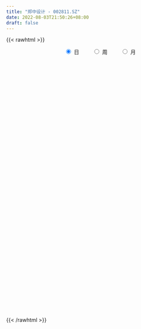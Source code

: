 ```yaml
---
title: "郑中设计 - 002811.SZ"
date: 2022-08-03T21:50:26+08:00
draft: false
---
```

{{< rawhtml >}}
    <div style="text-align: center">
        <label style="padding: 1rem;"><input style="margin-right: .5rem" type="radio" name="period" value="D" checked onclick="period_change(this)">日</label>
        <label style="padding: 1rem;"><input style="margin-right: .5rem" type="radio" name="period" value="W" onclick="period_change(this)">周</label>
        <label style="padding: 1rem;"><input style="margin-right: .5rem" type="radio" name="period" value="M" onclick="period_change(this)">月</label>
    </div>
    <div id="chart" style="height: 700px;"></div> 
    <script type="text/javascript">
        const D_v = [35736.51,26277.66,29490.77,21527.59,25235.79,64870.9,42915.0,30551.09,11655.74,13996.5,16416.24,26739.13,21080.89,32008.41,33120.5,25804.85,21869.0,21448.0,32991.87,35968.0,31849.0,79951.6,38120.87,29828.0,23073.87,23524.5,17179.5,15936.9,13808.0,15437.0,16626.01,10425.0,11489.62,18468.5,9096.43,12940.72,10953.5,9823.35,14927.51,24262.48,40276.44,26812.24,15231.0,15309.5,9181.5,9260.49,8910.5,9910.91,7136.5,11063.92,6640.01,7356.5,13522.05,7445.0,7796.0,4729.0,6642.5,11843.5,12134.0,10474.5,9112.0,9877.0,6211.0,5917.5,6294.5,6222.0,8378.5,18646.0,5995.0,7485.5,17564.5,12230.0,12460.0,6498.51,5513.51,9101.0,6497.5,12040.03,8589.0,11325.5,5395.5,5214.5,5003.0,4869.5,5168.0,12297.5,9570.5,10970.0,11499.0,15890.12,7955.5,12076.5,10611.0,8079.5,9302.0,9148.5,7045.01,8795.5,9669.5,6609.5,7469.5,12521.5,4913.0,3327.5,5199.0,5199.51,4180.5,6015.0,6414.0,4293.0,9946.5,6086.0,11965.5,5270.5,3486.03,6323.33,6584.51,12055.5,10305.5,9491.79,8738.51,9528.5,5488.83,11632.69,5905.0,5376.84,6148.98,7540.02,6325.0,4192.01,4755.5,6216.51,5671.5,3854.0,2344.0,8073.01,5991.5,8868.01,6650.67,8338.0,6791.5,4319.5,8224.5,7088.5,8068.0,8147.0,9730.0,40020.08,67256.57,91668.19,50913.12,39459.13,21540.57,15390.01,14419.5,28810.06,16515.51,19791.51,12536.5,14525.6,11188.87,12816.87,9308.5,9905.0,8567.51,13153.09,11441.09,10044.09,5580.0,11799.5,8085.87,5458.64,5690.0,15719.57,10814.0,8072.63,8475.37,8003.5,7507.67,5161.5,5846.5,8887.38,7644.76,6124.5,9130.5,7836.2,5739.5,5613.5,5583.41,5526.71,6164.3,5150.5,7120.0,10946.11,4942.5,7181.93,10838.0,4915.0,5196.5,9009.76,10230.0,10825.64,6673.83,14120.45,9262.33,4923.5,5768.0,22858.13,9520.83,8499.0,5505.92,7531.5,14139.42,9538.0,6937.0,15627.45,14619.5,14144.0,6986.5,13482.22,10590.5,22393.82,21237.83,7577.16,5688.83,5554.5,4580.2,5103.0,12272.33,9551.5,11986.16,6901.5,6066.16,10042.29,7423.0,4588.0,5213.5,6740.5,20913.97,8836.0,7611.5,7991.5,11019.0,10358.42,7833.45,4786.5,4948.79,5602.0,4939.0,5363.28,6238.5,9465.0,6811.0,10019.5,5807.0,4505.72,4478.95,3872.5,5510.0,7749.5,5884.0,6254.5,5882.5,3334.5,3910.5,8128.0,4900.5,4676.5,5289.0,3204.51,3405.5,6080.0,4101.5,4722.71,7014.5,18418.03,7213.5,8403.5,10640.0,7060.0,7434.5,5655.51,6229.03,5781.67,6842.5,5801.5,6647.49,9113.5,8844.0,6963.11,5532.0,6048.5,6571.0,6439.0,10420.0,7578.05,4679.5,5329.19,5896.46,8804.5,7902.0,14458.91,48642.98,81199.67,43070.11,14530.49,18252.1,12832.37,8434.49,6410.21,6581.5,5816.5,7472.0,5207.52,9109.06,6250.03,5902.0,5507.0,7597.0,10788.5,7170.0,4857.4,7721.0,4808.87,21018.0,44115.98,52240.07,33286.5,24233.0,38027.0,21886.5,35737.13,14833.0,14585.5,13403.5,14235.48,10780.5,13797.0,32088.47,16938.0,16873.0,11837.5,56506.17,31254.5,24658.0,14723.0,13647.5,12267.0,12217.14,14582.5,35167.5,23247.5,14482.34,17073.0,18284.5,7368.5,7686.0,6775.5,17891.0,25321.5,12812.5,10406.0,10615.0,14192.0,8319.5,8851.5,10330.15,15094.5,19691.22,14267.0,10633.2,9400.5,8384.0,10219.5,16110.5,9561.5,13486.12,11235.5,11534.5,18698.73,11030.0,11344.5,12523.51,17202.14,23560.03,26698.53,24149.47,23001.5,33042.09,28610.0,18117.0,65241.46,24431.64,96448.85,151067.7,131797.75,95130.36,78161.56,53580.63,46199.15,35349.23,38642.0,25786.0,22044.73,25434.5,29206.5,26427.0,31022.0,135744.85,94600.31,42748.5,35590.0,29962.35,30260.0,23173.35,28138.03,35907.53,19697.59,54326.0,42037.5,63298.46,47482.98,37639.5,45333.98,38046.02,47079.98,23577.5,14761.0,18103.0,25244.5,15467.5,27709.44,21693.27,21545.5,21042.0,18058.0,27201.5,29874.5,24471.67,28422.0,23068.15,28012.65,42461.5,150824.81,153511.48,200835.84,354752.74,348208.31,229385.17,169980.44,93402.41,92580.02,81793.06,74039.51,50772.16,51335.99,41840.46,43862.15,44271.23,36260.59,53140.5,28500.29,25104.33,32467.08,47164.03,53992.3,34218.19,66843.45,43927.01,29707.33,34960.12,28334.24,30780.27,20233.53,29123.57,28132.81,31427.42,29886.15,30350.14,33397.59,33420.54,25286.65,16157.54,14260.0,75025.73,42325.0,29210.5,33128.0,19177.89,16257.99,16450.0,19791.87,14523.91,22096.54,11818.0,18416.0,18687.5,18370.0,30197.1,20748.31]
const D_histogram = [0.0,-0.0242507123,-0.0215314616,-0.0039159637,0.013825409,0.0549348467,0.0567183949,0.0189524055,-0.0020989571,-0.0064601711,0.0005211994,0.0085011294,0.0211364768,0.0436373291,0.0550882827,0.0569730088,0.0488040953,0.0250780994,0.0349074816,0.0224160563,0.0335523566,0.0486269757,0.0422946304,0.0342675481,0.0287118109,0.0064237433,-0.0220072053,-0.0310498308,-0.0420734955,-0.0409015317,-0.0569426865,-0.0617421738,-0.0559123985,-0.0570002876,-0.0501117344,-0.0429378327,-0.042883227,-0.0440050978,-0.0399616647,-0.0155708327,0.001184937,-0.0292073498,-0.0485625668,-0.0426438766,-0.0421568935,-0.0533001399,-0.0544347671,-0.0389018126,-0.0283256014,-0.0353859297,-0.0256081381,-0.0255142167,-0.0059096635,-0.0101901732,-0.0157920512,-0.0199779545,-0.0032279107,0.0168391984,0.0353423421,0.0422420555,0.0484309338,0.0550158128,0.0498911353,0.0471547164,0.0370167112,0.0303447372,0.021658562,0.0287084966,0.0247648658,0.0287590313,0.0349008189,0.0209273566,-0.003692787,-0.0113508366,-0.0194372354,-0.0132840253,-0.013814228,0.0032238208,0.00739844,-0.0024687821,-0.003383506,-0.0069276108,-0.0087273001,-0.0137866262,-0.0135724456,-0.0017369302,0.0084698378,0.0151868486,0.0072044603,-0.0102273736,-0.022433995,-0.0319508849,-0.041762896,-0.0409395092,-0.0391435048,-0.0373809926,-0.0362848443,-0.0368574747,-0.0268748598,-0.0317983027,-0.0399904144,-0.0599215002,-0.0732654211,-0.0733178413,-0.0782712616,-0.0628841124,-0.0513655984,-0.0331859673,-0.0276630618,-0.0271087337,-0.0475048319,-0.0613476588,-0.0855337738,-0.0898511477,-0.0844749499,-0.0590724169,-0.0433745987,-0.0357599072,-0.0475691195,-0.0593382008,-0.0511846313,-0.0582962891,-0.0521340394,-0.065935945,-0.0607447177,-0.0380390561,-0.0080119626,0.0276009602,0.0571270565,0.0735019173,0.0684825594,0.0539898169,0.0571703793,0.0602821907,0.0611358589,0.0361393626,0.0172283019,-0.0045745631,-0.0187402902,-0.0349920231,-0.0388559946,-0.0391316773,-0.0389691794,-0.0320699716,-0.0078351891,0.0279271563,0.0613182622,0.1315380757,0.2253278056,0.2365630863,0.1923739839,0.1746743859,0.1415606113,0.1174295323,0.0954587417,0.0885396862,0.0695176694,0.0488538847,0.0255802471,0.0197014901,0.0211597179,0.0226247191,0.0271564849,0.0301200984,0.0261332273,0.0211302458,0.0144281372,0.002512263,-0.0056708081,-0.0078814523,-0.0094057293,-0.0123129917,-0.0146302621,-0.0023830304,-0.0071707052,-0.0147100884,-0.0133346087,-0.0083277082,-0.0114990192,-0.0132220544,-0.019660468,-0.0376065399,-0.0381263779,-0.030162348,-0.0172295357,-0.0050119598,-0.0015298422,0.003317951,0.0036546184,-0.0033294152,-0.0094228062,-0.0171697642,-0.0338042005,-0.0237894295,-0.0256219937,-0.0155804751,0.0001362533,0.0083750595,0.0178576352,0.0263056348,0.035516898,0.0401755038,0.0301576327,0.0356479605,0.03262052,0.0224241323,0.012685026,0.0311557587,0.0343597634,0.0309394899,0.0292196159,0.0292272572,0.0302506563,0.0311499404,0.0293005861,0.0276731327,0.0128052941,0.0095341486,-0.0022730817,-0.0041283665,-0.0047447114,0.0043930842,-0.0440239322,-0.0773753257,-0.0974446596,-0.0970658893,-0.091327386,-0.0784931144,-0.0591525381,-0.0410802169,-0.0208275044,-0.0129859083,-0.0139430079,-0.0024640621,0.0008971875,-0.0022841779,0.000816477,0.0025847651,0.0142683666,0.0174818141,0.0164543877,0.0217196932,0.0306036415,0.0252658059,0.0150653237,0.006146478,-0.0053445911,-0.0133660812,-0.014932883,-0.0199959613,-0.0288539782,-0.0453040629,-0.0636325809,-0.0692690891,-0.0664971381,-0.0622777373,-0.0514867578,-0.0408542321,-0.0295089284,-0.0176061753,-0.0116814476,-0.0002149403,0.0115717371,0.0197239563,0.0270403898,0.0353023288,0.0372615603,0.0331682142,0.0337165088,0.033239445,0.030792602,0.0348273442,0.0330610826,0.0366105745,0.0387551281,0.0551345811,0.0545630035,0.0624177504,0.0609600468,0.0574320143,0.0539367392,0.0498841145,0.0443045499,0.0417884998,0.0393147223,0.033078454,0.0279263355,0.019831114,0.0166521448,0.005196101,-0.0051155613,-0.0192631467,-0.0197132308,-0.0306547609,-0.0564631575,-0.0620284363,-0.0742560803,-0.070065852,-0.051816124,-0.0326126986,-0.0169347415,0.0053229031,0.0694544289,0.0695194881,0.0420306005,0.0184001252,0.0137010785,-0.0069967836,-0.0264106036,-0.0388362983,-0.0442275502,-0.0537608008,-0.0671824253,-0.0655919086,-0.0526114229,-0.0470923579,-0.0349447728,-0.0179233567,-0.0038039707,0.0128704007,0.0187555755,0.0239087991,0.0333840293,0.0392518237,0.056501371,0.0824044591,0.1032512469,0.0953499779,0.0862194522,0.0785151076,0.0610805856,0.0561910543,0.0439764872,0.0391979857,0.0296687731,0.0246137659,0.0206574662,0.0035102421,0.0147239792,0.0041636409,-0.0054602795,-0.0158948542,0.0094835857,0.026600809,0.0209895277,0.0179713657,0.0154194241,0.0164492166,0.0158034363,0.0166579796,0.0375154324,0.037822602,0.0308905343,0.0018450916,-0.0121005858,-0.0234815075,-0.0300520575,-0.033194626,-0.0435208557,-0.0309057355,-0.0306675288,-0.0266423418,-0.0382627786,-0.0372952123,-0.0405288039,-0.0384755967,-0.0363195483,-0.0507218778,-0.03634148,-0.0371386497,-0.0313679731,-0.0389424815,-0.0473757242,-0.0526062583,-0.0803241921,-0.0924209253,-0.1206852348,-0.1171212116,-0.0865077523,-0.0397096932,-0.0100190546,0.0144353304,0.0221675366,0.0349171618,0.0596363179,0.0814915289,0.0855421899,0.0907895264,0.1026866806,0.1019396835,0.0841399221,0.1278689228,0.2133227637,0.1821169351,0.116664287,0.0929002345,0.0694963796,0.014201577,-0.0333266884,-0.0983084591,-0.1380522235,-0.1321376165,-0.1244175306,-0.1354704083,-0.1695269974,-0.1673287537,-0.1587331352,-0.0900570336,-0.0107310413,0.0456090893,0.0672539627,0.0588446327,0.0491353916,0.0466664961,0.0321661774,0.0293187359,0.0313048296,0.0118943129,0.0336700749,0.0315409115,0.0451008089,0.0370482008,0.0285505164,0.0086670776,-0.0198828693,-0.0848698716,-0.1046389124,-0.1107458077,-0.1249477586,-0.1553196186,-0.1638860145,-0.2058258217,-0.2481468182,-0.2464411418,-0.2441097203,-0.2135103401,-0.1465271121,-0.1205433803,-0.0722051046,-0.0096721298,0.0253165853,0.1004996514,0.2018108916,0.2192777522,0.2791418323,0.3675488632,0.4747556683,0.4409013355,0.3270605305,0.1855388097,0.0859936334,0.0203335742,-0.0226068154,-0.062406134,-0.094179048,-0.1101064526,-0.1245889525,-0.1192537084,-0.1161830279,-0.1093224844,-0.0906243516,-0.0754911092,-0.0689571108,-0.0584256582,-0.0438930611,-0.0166654028,-0.00967348,0.0136467209,0.0306313438,0.0318357692,0.0453499568,0.0517279809,0.0576481875,0.0602869975,0.0554879415,0.0474284347,0.0401924406,0.0229113217,0.0065695647,-0.0134471429,-0.0717015259,-0.0964603153,-0.108279616,-0.113675024,-0.0806787741,-0.0755811659,-0.0855121396,-0.0658566414,-0.0470443114,-0.0258103531,-0.0124091534,0.0037046911,0.0098166078,0.0214420954,0.0243779047,0.0267631429,0.0215973141,0.0106438462,-0.0269997981,-0.0550867355]
const D_fast = [0.0,-0.0303133903,-0.0329770051,-0.016340498,0.0048572268,0.0597003762,0.0756635231,0.0426356351,0.0210595333,0.0150832765,0.0221949468,0.0323001592,0.0502196258,0.0836298104,0.1088528347,0.1249808129,0.1290129233,0.1115564523,0.1301127048,0.1232252936,0.1427496831,0.169981046,0.1742223583,0.174762163,0.1763843785,0.1557022468,0.1217694969,0.1049644136,0.083422375,0.0743689559,0.0440921295,0.0238570987,0.0157087744,0.0003708134,-0.005268567,-0.0088291235,-0.0194953245,-0.0316184697,-0.0375654528,-0.017067329,-0.0000153251,-0.0377094494,-0.069205308,-0.0739475869,-0.0839998272,-0.1084681086,-0.1232114276,-0.1174039262,-0.1139091154,-0.1298159261,-0.126440169,-0.1327248018,-0.1145976645,-0.1214257174,-0.1309756083,-0.1401560002,-0.124212934,-0.0999360254,-0.0725972961,-0.0551370689,-0.0368404571,-0.016501625,-0.0091535186,-0.0001012584,-0.0009850858,-0.0000708755,-0.0033424102,0.0108846485,0.0131322342,0.0243161575,0.0391831498,0.0304415267,0.0048981864,-0.0055975724,-0.0185432801,-0.0157110763,-0.0196948361,-0.001850832,0.0041733972,-0.0063110204,-0.0080716208,-0.0133476283,-0.0173291427,-0.0258351253,-0.0290140561,-0.0176127733,-0.0052885458,0.0052251772,-0.0009560961,-0.0209447734,-0.0387598936,-0.0562645046,-0.0765172397,-0.0859287303,-0.093918602,-0.101501338,-0.1094764008,-0.1192633998,-0.1159994999,-0.1288725185,-0.1470622338,-0.1819736946,-0.2136339708,-0.2320158513,-0.2565370871,-0.256870966,-0.2581938515,-0.2483107122,-0.2497035722,-0.2559264275,-0.2881987337,-0.3173784753,-0.3629480338,-0.3897281946,-0.4054707343,-0.3948363055,-0.389982137,-0.3913074222,-0.4150089144,-0.441612546,-0.4462551343,-0.4679408644,-0.4748121245,-0.5050980164,-0.5150929685,-0.5018970709,-0.473872968,-0.4313598052,-0.3875519448,-0.3528016046,-0.3407003227,-0.3416956109,-0.3242224537,-0.3060400946,-0.2899024618,-0.3058641174,-0.3204681026,-0.3434146084,-0.362265408,-0.3872651467,-0.4008431169,-0.4109017189,-0.4204815158,-0.4215998009,-0.3993238157,-0.3565796813,-0.3078590098,-0.2047546773,-0.054632996,0.0157430563,0.0196474498,0.0456164482,0.0478928265,0.0531191305,0.0550130253,0.0702288914,0.0685862919,0.0601359785,0.0432574027,0.0423040182,0.0490521754,0.0561733564,0.0674942435,0.0779878816,0.0805343173,0.0808138972,0.0777188229,0.0664310145,0.0568302414,0.052649234,0.0487735248,0.0427880144,0.0368131784,0.0484646525,0.0418843014,0.0306673961,0.0287092236,0.0316341971,0.0255881313,0.0205595825,0.0092060519,-0.018141655,-0.0281930874,-0.0277696446,-0.0191442162,-0.0081796303,-0.0050799732,0.0005973078,0.0018476298,-0.0059687576,-0.0144178502,-0.0264572492,-0.0515427356,-0.047475322,-0.0557133846,-0.0495669848,-0.0338161932,-0.023483622,-0.0095366375,0.0054877708,0.0235782585,0.0382807402,0.0358022772,0.0502045952,0.0553322847,0.05074193,0.0441740803,0.0704337526,0.0822276982,0.0865422971,0.0921273271,0.0994417828,0.1080278459,0.1167146151,0.1221904074,0.1274812371,0.115814722,0.1149271137,0.102551613,0.0996642366,0.0978617138,0.1080977805,0.0486747811,-0.0040204439,-0.0484509427,-0.0723386447,-0.089431988,-0.0962209949,-0.0916685531,-0.0838662862,-0.0688204498,-0.0642253307,-0.0686681824,-0.0578052521,-0.0542197056,-0.0579721155,-0.0546673413,-0.0522528619,-0.0370021688,-0.0294182678,-0.0263320972,-0.0156368684,0.0008979902,0.001876606,-0.0045575451,-0.0119397713,-0.0247669882,-0.0361299987,-0.0414300212,-0.0514920898,-0.0675636013,-0.0953397017,-0.129576365,-0.1525301454,-0.1663824789,-0.1777325124,-0.1798132224,-0.1793942547,-0.1754261831,-0.1679249739,-0.164920608,-0.1535078358,-0.1388282241,-0.1257450158,-0.1116684849,-0.0945809637,-0.0833063421,-0.0791076347,-0.0701302128,-0.0622974155,-0.057046108,-0.0443045296,-0.0378055206,-0.0251033851,-0.0132700495,0.0168930487,0.029962222,0.0534214066,0.0672037146,0.0780336857,0.0880225954,0.0964409993,0.1019375722,0.1098686471,0.1172235502,0.1192568953,0.1210863607,0.1179489177,0.1189329847,0.1087759662,0.0971854136,0.0782220414,0.0728436497,0.0542384294,0.0143142433,-0.0067581446,-0.0375498086,-0.0508760433,-0.0455803464,-0.0345300955,-0.0230858238,0.0005025466,0.0819976796,0.0994426108,0.0824613733,0.0634309294,0.0621571522,0.0397100943,0.0136936233,-0.0084411459,-0.0248892854,-0.0478627362,-0.078079967,-0.0928874274,-0.0930597975,-0.099313822,-0.0959024301,-0.0833618532,-0.0701934598,-0.0503014883,-0.0397274195,-0.0285969962,-0.0107757587,0.0049049917,0.0362798817,0.0827840845,0.1294436841,0.1453799096,0.1578042469,0.1697286792,0.1675643037,0.1767225359,0.1755020906,0.1805230855,0.1784110662,0.1795095005,0.1807175673,0.1644479037,0.1793426357,0.1698232076,0.1588342174,0.1444259291,0.1721752653,0.195942691,0.1955787915,0.197053471,0.1983563854,0.203498482,0.2068035608,0.211822599,0.2420589099,0.25182173,0.2526122958,0.2240281261,0.2070573022,0.1898060037,0.1757224393,0.1642812143,0.1430747706,0.147963457,0.1405347815,0.137899383,0.1167132516,0.1083570148,0.0949912222,0.0874255303,0.0805016916,0.0534188927,0.0587139204,0.0486320884,0.0465607716,0.0292506429,0.0089734692,-0.0094086295,-0.0572076114,-0.092409576,-0.150845194,-0.1765614738,-0.1675749526,-0.1307043168,-0.1035184419,-0.0754552243,-0.0621811339,-0.0407022182,-0.0010739826,0.0411541105,0.066590319,0.0945350372,0.1321038615,0.1568417853,0.1600770043,0.2357732357,0.3745577676,0.3888811728,0.3525945965,0.3520556026,0.3460258426,0.2942814342,0.2384214967,0.1488626113,0.0746057909,0.0474859939,0.0241016972,-0.0208187826,-0.0972571211,-0.1368910658,-0.1679787311,-0.1218168879,-0.045173656,0.0225687469,0.0610271111,0.0673289393,0.0699035461,0.0791012745,0.0726425003,0.0771247426,0.0869370437,0.0705001053,0.100693386,0.1064494505,0.1312845501,0.1324939922,0.1311339369,0.1134172676,0.0798966033,-0.0063078669,-0.0522366358,-0.0860299831,-0.1314688736,-0.2006706382,-0.2502085377,-0.3436048004,-0.4479625014,-0.5078671104,-0.5665631191,-0.5893413239,-0.5589898739,-0.5631419871,-0.5328549877,-0.4727400452,-0.4314221838,-0.3311142048,-0.1793502418,-0.1070639431,0.022585595,0.2028798418,0.428775564,0.505146565,0.4730708926,0.3779338742,0.2998871062,0.2393104407,0.1907183472,0.1353174951,0.0799998191,0.0365458014,-0.0090839367,-0.0335621196,-0.0595371961,-0.0800072737,-0.0839652289,-0.0877047637,-0.098410043,-0.102485005,-0.0989256731,-0.0758643655,-0.0712908127,-0.0445589316,-0.0199164728,-0.0107531051,0.0140985717,0.0334085911,0.0537408446,0.071451404,0.0805243333,0.0843219352,0.0871340513,0.0755807628,0.060881397,0.0375029036,-0.0386768608,-0.0875507291,-0.1264399338,-0.1602540978,-0.1474275414,-0.1612252247,-0.1925342332,-0.1893428954,-0.1822916433,-0.1675102732,-0.1572113619,-0.1401713446,-0.1316052759,-0.1146192645,-0.105588979,-0.0965129551,-0.0962794553,-0.1045719617,-0.1489655555,-0.1908241767]
const D_slow = [0.0,-0.0060626781,-0.0114455435,-0.0124245344,-0.0089681821,0.0047655295,0.0189451282,0.0236832296,0.0231584904,0.0215434476,0.0216737474,0.0237990298,0.029083149,0.0399924813,0.0537645519,0.0680078041,0.080208828,0.0864783528,0.0952052232,0.1008092373,0.1091973265,0.1213540704,0.131927728,0.140494615,0.1476725677,0.1492785035,0.1437767022,0.1360142445,0.1254958706,0.1152704876,0.101034816,0.0855992725,0.0716211729,0.057371101,0.0448431674,0.0341087092,0.0233879025,0.012386628,0.0023962119,-0.0014964963,-0.0012002621,-0.0085020995,-0.0206427412,-0.0313037103,-0.0418429337,-0.0551679687,-0.0687766605,-0.0785021136,-0.085583514,-0.0944299964,-0.1008320309,-0.1072105851,-0.108688001,-0.1112355443,-0.1151835571,-0.1201780457,-0.1209850234,-0.1167752238,-0.1079396382,-0.0973791244,-0.0852713909,-0.0715174377,-0.0590446539,-0.0472559748,-0.038001797,-0.0304156127,-0.0250009722,-0.017823848,-0.0116326316,-0.0044428738,0.004282331,0.0095141701,0.0085909734,0.0057532642,0.0008939553,-0.002427051,-0.005880608,-0.0050746528,-0.0032250428,-0.0038422383,-0.0046881148,-0.0064200175,-0.0086018426,-0.0120484991,-0.0154416105,-0.0158758431,-0.0137583836,-0.0099616715,-0.0081605564,-0.0107173998,-0.0163258985,-0.0243136198,-0.0347543438,-0.0449892211,-0.0547750973,-0.0641203454,-0.0731915565,-0.0824059252,-0.0891246401,-0.0970742158,-0.1070718194,-0.1220521944,-0.1403685497,-0.15869801,-0.1782658254,-0.1939868535,-0.2068282531,-0.215124745,-0.2220405104,-0.2288176938,-0.2406939018,-0.2560308165,-0.27741426,-0.2998770469,-0.3209957844,-0.3357638886,-0.3466075383,-0.3555475151,-0.3674397949,-0.3822743451,-0.395070503,-0.4096445752,-0.4226780851,-0.4391620713,-0.4543482508,-0.4638580148,-0.4658610055,-0.4589607654,-0.4446790013,-0.4263035219,-0.4091828821,-0.3956854279,-0.381392833,-0.3663222854,-0.3510383206,-0.34200348,-0.3376964045,-0.3388400453,-0.3435251179,-0.3522731236,-0.3619871223,-0.3717700416,-0.3815123364,-0.3895298293,-0.3914886266,-0.3845068376,-0.369177272,-0.3362927531,-0.2799608017,-0.2208200301,-0.1727265341,-0.1290579376,-0.0936677848,-0.0643104017,-0.0404457163,-0.0183107948,-0.0009313774,0.0112820937,0.0176771555,0.0226025281,0.0278924575,0.0335486373,0.0403377585,0.0478677831,0.05440109,0.0596836514,0.0632906857,0.0639187515,0.0625010495,0.0605306864,0.0581792541,0.0551010061,0.0514434406,0.050847683,0.0490550067,0.0453774846,0.0420438324,0.0399619053,0.0370871505,0.0337816369,0.0288665199,0.0194648849,0.0099332904,0.0023927034,-0.0019146805,-0.0031676705,-0.003550131,-0.0027206432,-0.0018069886,-0.0026393424,-0.004995044,-0.009287485,-0.0177385351,-0.0236858925,-0.0300913909,-0.0339865097,-0.0339524464,-0.0318586815,-0.0273942727,-0.020817864,-0.0119386395,-0.0018947636,0.0056446446,0.0145566347,0.0227117647,0.0283177978,0.0314890543,0.0392779939,0.0478679348,0.0556028072,0.0629077112,0.0702145255,0.0777771896,0.0855646747,0.0928898212,0.0998081044,0.1030094279,0.1053929651,0.1048246947,0.1037926031,0.1026064252,0.1037046963,0.0926987132,0.0733548818,0.0489937169,0.0247272446,0.0018953981,-0.0177278805,-0.0325160151,-0.0427860693,-0.0479929454,-0.0512394224,-0.0547251744,-0.05534119,-0.0551168931,-0.0556879376,-0.0554838183,-0.054837627,-0.0512705354,-0.0469000819,-0.0427864849,-0.0373565616,-0.0297056513,-0.0233891998,-0.0196228689,-0.0180862494,-0.0194223971,-0.0227639174,-0.0264971382,-0.0314961285,-0.0387096231,-0.0500356388,-0.065943784,-0.0832610563,-0.0998853408,-0.1154547751,-0.1283264646,-0.1385400226,-0.1459172547,-0.1503187985,-0.1532391604,-0.1532928955,-0.1503999612,-0.1454689721,-0.1387088747,-0.1298832925,-0.1205679024,-0.1122758489,-0.1038467217,-0.0955368604,-0.0878387099,-0.0791318739,-0.0708666032,-0.0617139596,-0.0520251776,-0.0382415323,-0.0246007815,-0.0089963438,0.0062436678,0.0206016714,0.0340858562,0.0465568848,0.0576330223,0.0680801473,0.0779088278,0.0861784413,0.0931600252,0.0981178037,0.1022808399,0.1035798652,0.1023009748,0.0974851882,0.0925568805,0.0848931902,0.0707774008,0.0552702918,0.0367062717,0.0191898087,0.0062357777,-0.001917397,-0.0061510823,-0.0048203565,0.0125432507,0.0299231227,0.0404307728,0.0450308041,0.0484560737,0.0467068778,0.0401042269,0.0303951524,0.0193382648,0.0058980646,-0.0108975417,-0.0272955189,-0.0404483746,-0.0522214641,-0.0609576573,-0.0654384964,-0.0663894891,-0.0631718889,-0.0584829951,-0.0525057953,-0.044159788,-0.034346832,-0.0202214893,0.0003796255,0.0261924372,0.0500299317,0.0715847947,0.0912135716,0.106483718,0.1205314816,0.1315256034,0.1413250998,0.1487422931,0.1548957346,0.1600601011,0.1609376617,0.1646186565,0.1656595667,0.1642944968,0.1603207833,0.1626916797,0.1693418819,0.1745892639,0.1790821053,0.1829369613,0.1870492654,0.1910001245,0.1951646194,0.2045434775,0.213999128,0.2217217616,0.2221830345,0.219157888,0.2132875112,0.2057744968,0.1974758403,0.1865956264,0.1788691925,0.1712023103,0.1645417248,0.1549760302,0.1456522271,0.1355200261,0.125901127,0.1168212399,0.1041407705,0.0950554005,0.085770738,0.0779287448,0.0681931244,0.0563491933,0.0431976288,0.0231165807,0.0000113494,-0.0301599593,-0.0594402622,-0.0810672003,-0.0909946236,-0.0934993872,-0.0898905546,-0.0843486705,-0.07561938,-0.0607103006,-0.0403374183,-0.0189518709,0.0037455107,0.0294171809,0.0549021018,0.0759370823,0.107904313,0.1612350039,0.2067642377,0.2359303094,0.2591553681,0.276529463,0.2800798572,0.2717481851,0.2471710704,0.2126580145,0.1796236104,0.1485192277,0.1146516257,0.0722698763,0.0304376879,-0.0092455959,-0.0317598543,-0.0344426146,-0.0230403423,-0.0062268516,0.0084843065,0.0207681544,0.0324347785,0.0404763228,0.0478060068,0.0556322142,0.0586057924,0.0670233111,0.074908539,0.0861837412,0.0954457914,0.1025834205,0.1047501899,0.0997794726,0.0785620047,0.0524022766,0.0247158247,-0.006521115,-0.0453510196,-0.0863225232,-0.1377789787,-0.1998156832,-0.2614259687,-0.3224533987,-0.3758309838,-0.4124627618,-0.4425986069,-0.460649883,-0.4630679155,-0.4567387691,-0.4316138563,-0.3811611334,-0.3263416953,-0.2565562373,-0.1646690215,-0.0459801044,0.0642452295,0.1460103621,0.1923950645,0.2138934729,0.2189768664,0.2133251626,0.1977236291,0.1741788671,0.146652254,0.1155050158,0.0856915887,0.0566458318,0.0293152107,0.0066591228,-0.0122136545,-0.0294529322,-0.0440593468,-0.055032612,-0.0591989627,-0.0616173327,-0.0582056525,-0.0505478165,-0.0425888742,-0.0312513851,-0.0183193898,-0.0039073429,0.0111644064,0.0250363918,0.0368935005,0.0469416106,0.0526694411,0.0543118323,0.0509500465,0.0330246651,0.0089095862,-0.0181603178,-0.0465790738,-0.0667487673,-0.0856440588,-0.1070220937,-0.123486254,-0.1352473319,-0.1416999201,-0.1448022085,-0.1438760357,-0.1414218837,-0.1360613599,-0.1299668837,-0.123276098,-0.1178767695,-0.1152158079,-0.1219657574,-0.1357374413]
const D_data = [['2020-07-15', 10.7, 10.44, 10.42, 10.91],['2020-07-16', 10.47, 10.06, 10.05, 10.62],['2020-07-17', 10.05, 10.32, 9.9, 10.65],['2020-07-20', 10.32, 10.55, 10.29, 10.55],['2020-07-21', 10.56, 10.65, 10.38, 10.75],['2020-07-22', 10.69, 11.13, 10.5, 11.35],['2020-07-23', 11.02, 10.8, 10.65, 11.02],['2020-07-24', 10.7, 10.24, 10.04, 10.78],['2020-07-27', 10.4, 10.3, 10.08, 10.4],['2020-07-28', 10.28, 10.44, 10.26, 10.47],['2020-07-29', 10.44, 10.59, 10.26, 10.6],['2020-07-30', 10.6, 10.65, 10.6, 10.95],['2020-07-31', 10.68, 10.78, 10.58, 10.84],['2020-08-03', 10.89, 11.03, 10.75, 11.04],['2020-08-04', 11.0, 11.03, 10.83, 11.28],['2020-08-05', 10.98, 11.0, 10.82, 11.17],['2020-08-06', 11.06, 10.91, 10.8, 11.13],['2020-08-07', 10.96, 10.67, 10.53, 10.99],['2020-08-10', 10.75, 11.09, 10.58, 11.1],['2020-08-11', 11.09, 10.84, 10.75, 11.28],['2020-08-12', 10.96, 11.17, 10.64, 11.17],['2020-08-13', 11.22, 11.34, 11.2, 11.69],['2020-08-14', 11.21, 11.15, 10.99, 11.29],['2020-08-17', 11.17, 11.14, 11.02, 11.33],['2020-08-18', 11.08, 11.18, 11.08, 11.23],['2020-08-19', 11.21, 10.93, 10.92, 11.21],['2020-08-20', 10.9, 10.73, 10.72, 10.91],['2020-08-21', 10.78, 10.87, 10.6, 10.89],['2020-08-24', 10.88, 10.78, 10.76, 10.92],['2020-08-25', 10.79, 10.89, 10.73, 10.98],['2020-08-26', 10.85, 10.61, 10.58, 10.89],['2020-08-27', 10.54, 10.66, 10.54, 10.69],['2020-08-28', 10.62, 10.76, 10.54, 10.77],['2020-08-31', 10.74, 10.65, 10.63, 10.9],['2020-09-01', 10.62, 10.73, 10.55, 10.74],['2020-09-02', 10.77, 10.74, 10.6, 10.82],['2020-09-03', 10.71, 10.64, 10.59, 10.77],['2020-09-04', 10.57, 10.59, 10.42, 10.61],['2020-09-07', 10.75, 10.63, 10.57, 10.77],['2020-09-08', 10.6, 10.94, 10.55, 10.95],['2020-09-09', 10.92, 10.95, 10.92, 11.3],['2020-09-10', 10.97, 10.31, 10.1, 11.13],['2020-09-11', 10.31, 10.28, 10.13, 10.47],['2020-09-14', 10.34, 10.52, 10.27, 10.63],['2020-09-15', 10.58, 10.43, 10.36, 10.6],['2020-09-16', 10.43, 10.21, 10.15, 10.54],['2020-09-17', 10.2, 10.25, 10.13, 10.36],['2020-09-18', 10.26, 10.45, 10.17, 10.48],['2020-09-21', 10.47, 10.42, 10.35, 10.61],['2020-09-22', 10.42, 10.17, 10.16, 10.44],['2020-09-23', 10.17, 10.35, 10.17, 10.38],['2020-09-24', 10.28, 10.22, 10.18, 10.31],['2020-09-25', 10.3, 10.49, 10.19, 10.56],['2020-09-28', 10.46, 10.21, 10.16, 10.51],['2020-09-29', 10.21, 10.14, 10.12, 10.34],['2020-09-30', 10.18, 10.1, 10.08, 10.28],['2020-10-09', 10.13, 10.37, 10.13, 10.37],['2020-10-12', 10.47, 10.5, 10.4, 10.57],['2020-10-13', 10.5, 10.59, 10.39, 10.75],['2020-10-14', 10.6, 10.53, 10.48, 10.65],['2020-10-15', 10.52, 10.58, 10.41, 10.59],['2020-10-16', 10.57, 10.65, 10.46, 10.74],['2020-10-19', 10.67, 10.54, 10.48, 10.82],['2020-10-20', 10.54, 10.58, 10.45, 10.62],['2020-10-21', 10.61, 10.48, 10.45, 10.65],['2020-10-22', 10.41, 10.5, 10.31, 10.54],['2020-10-23', 10.54, 10.45, 10.4, 10.67],['2020-10-26', 10.41, 10.66, 10.41, 10.89],['2020-10-27', 10.58, 10.55, 10.51, 10.66],['2020-10-28', 10.56, 10.67, 10.46, 10.68],['2020-10-29', 10.57, 10.75, 10.46, 10.88],['2020-10-30', 10.68, 10.5, 10.46, 10.87],['2020-11-02', 10.6, 10.27, 10.22, 10.63],['2020-11-03', 10.29, 10.39, 10.26, 10.43],['2020-11-04', 10.3, 10.33, 10.3, 10.45],['2020-11-05', 10.33, 10.49, 10.33, 10.57],['2020-11-06', 10.49, 10.41, 10.39, 10.52],['2020-11-09', 10.45, 10.67, 10.43, 10.69],['2020-11-10', 10.73, 10.57, 10.5, 10.75],['2020-11-11', 10.54, 10.38, 10.35, 10.63],['2020-11-12', 10.38, 10.46, 10.31, 10.49],['2020-11-13', 10.42, 10.41, 10.33, 10.49],['2020-11-16', 10.35, 10.41, 10.35, 10.48],['2020-11-17', 10.42, 10.34, 10.33, 10.49],['2020-11-18', 10.34, 10.38, 10.34, 10.45],['2020-11-19', 10.64, 10.55, 10.46, 10.64],['2020-11-20', 10.68, 10.59, 10.47, 10.68],['2020-11-23', 10.73, 10.6, 10.58, 10.73],['2020-11-24', 10.56, 10.42, 10.36, 10.6],['2020-11-25', 10.41, 10.23, 10.21, 10.53],['2020-11-26', 10.16, 10.2, 10.16, 10.26],['2020-11-27', 10.23, 10.15, 10.02, 10.23],['2020-11-30', 10.15, 10.06, 10.03, 10.17],['2020-12-01', 10.07, 10.13, 10.03, 10.18],['2020-12-02', 10.16, 10.11, 10.07, 10.18],['2020-12-03', 10.12, 10.08, 10.03, 10.15],['2020-12-04', 10.08, 10.04, 10.02, 10.08],['2020-12-07', 10.07, 9.98, 9.97, 10.07],['2020-12-08', 9.98, 10.1, 9.91, 10.12],['2020-12-09', 10.03, 9.89, 9.89, 10.15],['2020-12-10', 9.84, 9.77, 9.77, 9.94],['2020-12-11', 9.86, 9.49, 9.33, 9.86],['2020-12-14', 9.49, 9.41, 9.37, 9.55],['2020-12-15', 9.5, 9.46, 9.33, 9.5],['2020-12-16', 9.5, 9.3, 9.28, 9.56],['2020-12-17', 9.26, 9.5, 9.24, 9.53],['2020-12-18', 9.41, 9.45, 9.37, 9.55],['2020-12-21', 9.55, 9.55, 9.35, 9.62],['2020-12-22', 9.48, 9.4, 9.26, 9.58],['2020-12-23', 9.36, 9.3, 9.28, 9.43],['2020-12-24', 9.42, 8.92, 8.9, 9.42],['2020-12-25', 9.05, 8.83, 8.81, 9.05],['2020-12-28', 8.8, 8.5, 8.38, 8.8],['2020-12-29', 8.5, 8.56, 8.4, 8.67],['2020-12-30', 8.65, 8.57, 8.55, 8.65],['2020-12-31', 8.57, 8.8, 8.51, 8.8],['2021-01-04', 8.79, 8.7, 8.65, 8.81],['2021-01-05', 8.68, 8.58, 8.39, 8.68],['2021-01-06', 8.51, 8.24, 8.21, 8.6],['2021-01-07', 8.24, 8.08, 8.03, 8.32],['2021-01-08', 8.11, 8.22, 7.89, 8.31],['2021-01-11', 8.35, 7.93, 7.93, 8.35],['2021-01-12', 7.93, 7.99, 7.89, 8.1],['2021-01-13', 8.01, 7.61, 7.59, 8.01],['2021-01-14', 7.58, 7.71, 7.57, 7.79],['2021-01-15', 7.75, 7.9, 7.6, 7.93],['2021-01-18', 8.4, 8.05, 7.93, 8.4],['2021-01-19', 7.98, 8.24, 7.93, 8.34],['2021-01-20', 8.25, 8.31, 8.11, 8.56],['2021-01-21', 8.17, 8.26, 8.17, 8.4],['2021-01-22', 8.23, 8.02, 8.02, 8.26],['2021-01-25', 8.18, 7.84, 7.82, 8.18],['2021-01-26', 7.84, 8.02, 7.84, 8.06],['2021-01-27', 8.16, 8.03, 7.92, 8.17],['2021-01-28', 7.95, 8.01, 7.95, 8.17],['2021-01-29', 8.13, 7.61, 7.59, 8.13],['2021-02-01', 7.61, 7.54, 7.46, 7.75],['2021-02-02', 7.61, 7.35, 7.3, 7.61],['2021-02-03', 7.41, 7.29, 7.17, 7.41],['2021-02-04', 7.29, 7.11, 7.09, 7.36],['2021-02-05', 7.13, 7.13, 7.04, 7.26],['2021-02-08', 7.19, 7.08, 7.04, 7.19],['2021-02-09', 7.03, 7.0, 6.91, 7.04],['2021-02-10', 7.08, 7.02, 6.93, 7.08],['2021-02-18', 7.02, 7.25, 7.02, 7.35],['2021-02-19', 7.34, 7.51, 7.2, 7.53],['2021-02-22', 7.55, 7.65, 7.47, 7.79],['2021-02-23', 8.04, 8.42, 7.5, 8.42],['2021-02-24', 8.6, 9.26, 8.6, 9.26],['2021-02-25', 9.1, 8.66, 8.51, 9.67],['2021-02-26', 8.1, 8.02, 8.02, 8.26],['2021-03-01', 8.0, 8.31, 7.92, 8.51],['2021-03-02', 8.26, 8.09, 8.07, 8.43],['2021-03-03', 8.08, 8.14, 8.07, 8.26],['2021-03-04', 8.08, 8.12, 8.07, 8.27],['2021-03-05', 8.12, 8.3, 8.07, 8.6],['2021-03-08', 8.26, 8.14, 8.12, 8.42],['2021-03-09', 8.2, 8.06, 7.89, 8.32],['2021-03-10', 8.03, 7.94, 7.9, 8.12],['2021-03-11', 7.94, 8.1, 7.81, 8.19],['2021-03-12', 8.11, 8.2, 8.0, 8.2],['2021-03-15', 8.09, 8.23, 8.09, 8.45],['2021-03-16', 8.33, 8.31, 8.21, 8.35],['2021-03-17', 8.3, 8.34, 8.24, 8.44],['2021-03-18', 8.45, 8.28, 8.23, 8.45],['2021-03-19', 8.46, 8.27, 8.22, 8.46],['2021-03-22', 8.36, 8.24, 8.13, 8.36],['2021-03-23', 8.19, 8.14, 8.06, 8.22],['2021-03-24', 8.13, 8.14, 8.08, 8.17],['2021-03-25', 8.18, 8.19, 8.16, 8.37],['2021-03-26', 8.15, 8.19, 8.11, 8.22],['2021-03-29', 8.16, 8.16, 8.14, 8.25],['2021-03-30', 8.16, 8.15, 8.12, 8.22],['2021-03-31', 8.21, 8.36, 8.14, 8.39],['2021-04-01', 8.37, 8.17, 8.12, 8.37],['2021-04-02', 8.2, 8.1, 8.06, 8.2],['2021-04-06', 8.1, 8.19, 8.03, 8.24],['2021-04-07', 8.18, 8.25, 8.1, 8.26],['2021-04-08', 8.25, 8.15, 8.13, 8.26],['2021-04-09', 8.17, 8.15, 8.1, 8.22],['2021-04-12', 8.18, 8.06, 8.06, 8.18],['2021-04-13', 8.05, 7.83, 7.82, 8.06],['2021-04-14', 7.89, 7.97, 7.43, 7.97],['2021-04-15', 7.96, 8.07, 7.91, 8.11],['2021-04-16', 8.07, 8.17, 8.07, 8.24],['2021-04-19', 8.18, 8.22, 8.12, 8.28],['2021-04-20', 8.22, 8.15, 8.14, 8.26],['2021-04-21', 7.94, 8.19, 7.94, 8.22],['2021-04-22', 8.25, 8.15, 8.13, 8.25],['2021-04-23', 8.17, 8.04, 8.0, 8.21],['2021-04-26', 8.04, 8.01, 7.99, 8.11],['2021-04-27', 8.05, 7.94, 7.91, 8.17],['2021-04-28', 7.93, 7.74, 7.72, 8.05],['2021-04-29', 7.8, 8.03, 7.77, 8.18],['2021-04-30', 8.03, 7.88, 7.86, 8.1],['2021-05-06', 7.89, 8.03, 7.88, 8.17],['2021-05-07', 7.92, 8.16, 7.92, 8.24],['2021-05-10', 8.16, 8.13, 8.1, 8.24],['2021-05-11', 8.01, 8.2, 8.01, 8.25],['2021-05-12', 8.2, 8.25, 8.13, 8.26],['2021-05-13', 8.24, 8.33, 8.16, 8.35],['2021-05-14', 8.33, 8.34, 8.23, 8.41],['2021-05-17', 8.34, 8.17, 8.13, 8.34],['2021-05-18', 8.1, 8.38, 8.1, 8.71],['2021-05-19', 8.36, 8.31, 8.14, 8.38],['2021-05-20', 8.28, 8.21, 8.11, 8.28],['2021-05-21', 8.17, 8.18, 8.14, 8.25],['2021-05-24', 8.18, 8.58, 8.11, 8.62],['2021-05-25', 8.58, 8.48, 8.43, 8.6],['2021-05-26', 8.48, 8.43, 8.37, 8.51],['2021-05-27', 8.37, 8.47, 8.37, 8.5],['2021-05-28', 8.34, 8.52, 8.34, 8.52],['2021-05-31', 8.52, 8.57, 8.48, 8.7],['2021-06-01', 8.57, 8.61, 8.45, 8.62],['2021-06-02', 8.54, 8.61, 8.53, 8.64],['2021-06-03', 8.61, 8.64, 8.56, 8.81],['2021-06-04', 8.53, 8.46, 8.41, 8.61],['2021-06-07', 8.41, 8.58, 8.39, 8.64],['2021-06-08', 8.56, 8.45, 8.45, 8.69],['2021-06-09', 8.74, 8.55, 8.5, 8.77],['2021-06-10', 8.54, 8.57, 7.7, 8.6],['2021-06-11', 8.5, 8.73, 8.48, 8.76],['2021-06-15', 8.23, 7.9, 7.85, 8.23],['2021-06-16', 7.87, 7.83, 7.8, 8.04],['2021-06-17', 7.76, 7.79, 7.76, 7.95],['2021-06-18', 7.85, 7.92, 7.78, 7.93],['2021-06-21', 7.86, 7.93, 7.86, 7.99],['2021-06-22', 7.94, 8.0, 7.88, 8.01],['2021-06-23', 8.37, 8.11, 8.03, 8.41],['2021-06-24', 8.05, 8.15, 7.99, 8.2],['2021-06-25', 8.1, 8.25, 8.07, 8.3],['2021-06-28', 8.26, 8.15, 8.14, 8.34],['2021-06-29', 8.11, 8.04, 8.03, 8.19],['2021-06-30', 8.04, 8.21, 7.97, 8.25],['2021-07-01', 8.17, 8.14, 8.08, 8.25],['2021-07-02', 8.14, 8.05, 8.02, 8.14],['2021-07-05', 8.01, 8.12, 8.0, 8.13],['2021-07-06', 8.29, 8.11, 8.03, 8.29],['2021-07-07', 8.15, 8.27, 8.04, 8.4],['2021-07-08', 8.27, 8.21, 8.15, 8.35],['2021-07-09', 8.15, 8.17, 8.1, 8.27],['2021-07-12', 8.41, 8.27, 8.19, 8.41],['2021-07-13', 8.24, 8.37, 8.16, 8.4],['2021-07-14', 8.37, 8.22, 8.18, 8.37],['2021-07-15', 8.25, 8.13, 8.05, 8.26],['2021-07-16', 8.39, 8.1, 8.09, 8.39],['2021-07-19', 8.1, 8.01, 7.93, 8.1],['2021-07-20', 8.03, 7.99, 7.89, 8.06],['2021-07-21', 8.02, 8.03, 7.96, 8.08],['2021-07-22', 8.01, 7.95, 7.92, 8.11],['2021-07-23', 7.95, 7.84, 7.84, 8.0],['2021-07-26', 7.83, 7.64, 7.56, 7.84],['2021-07-27', 7.65, 7.47, 7.46, 7.69],['2021-07-28', 7.47, 7.5, 7.11, 7.57],['2021-07-29', 7.51, 7.53, 7.45, 7.61],['2021-07-30', 7.55, 7.5, 7.45, 7.59],['2021-08-02', 7.5, 7.56, 7.38, 7.57],['2021-08-03', 7.62, 7.56, 7.5, 7.63],['2021-08-04', 7.51, 7.58, 7.45, 7.6],['2021-08-05', 7.58, 7.61, 7.53, 7.71],['2021-08-06', 7.6, 7.55, 7.48, 7.67],['2021-08-09', 7.59, 7.64, 7.5, 7.66],['2021-08-10', 7.64, 7.69, 7.57, 7.74],['2021-08-11', 7.69, 7.69, 7.66, 7.74],['2021-08-12', 7.72, 7.72, 7.65, 7.76],['2021-08-13', 7.76, 7.78, 7.67, 7.88],['2021-08-16', 7.85, 7.74, 7.66, 7.86],['2021-08-17', 7.74, 7.67, 7.64, 7.83],['2021-08-18', 7.63, 7.73, 7.61, 7.77],['2021-08-19', 7.75, 7.73, 7.71, 7.79],['2021-08-20', 7.65, 7.71, 7.54, 7.72],['2021-08-23', 7.65, 7.81, 7.6, 7.82],['2021-08-24', 7.79, 7.76, 7.76, 7.86],['2021-08-25', 7.72, 7.85, 7.72, 7.86],['2021-08-26', 7.87, 7.87, 7.77, 7.98],['2021-08-27', 7.84, 8.13, 7.84, 8.24],['2021-08-30', 8.17, 8.0, 7.98, 8.25],['2021-08-31', 7.96, 8.17, 7.96, 8.19],['2021-09-01', 8.28, 8.12, 8.04, 8.29],['2021-09-02', 8.08, 8.13, 8.05, 8.18],['2021-09-03', 8.1, 8.16, 7.98, 8.23],['2021-09-06', 8.16, 8.18, 8.14, 8.25],['2021-09-07', 8.19, 8.18, 8.15, 8.22],['2021-09-08', 8.28, 8.24, 8.17, 8.28],['2021-09-09', 8.27, 8.27, 8.22, 8.35],['2021-09-10', 8.3, 8.24, 8.18, 8.3],['2021-09-13', 8.23, 8.26, 8.16, 8.33],['2021-09-14', 8.03, 8.22, 8.03, 8.33],['2021-09-15', 8.33, 8.28, 8.2, 8.33],['2021-09-16', 8.3, 8.16, 8.11, 8.33],['2021-09-17', 8.14, 8.13, 8.09, 8.25],['2021-09-22', 8.05, 8.02, 8.0, 8.11],['2021-09-23', 8.05, 8.15, 8.02, 8.19],['2021-09-24', 8.19, 7.98, 7.97, 8.19],['2021-09-27', 7.98, 7.67, 7.58, 8.03],['2021-09-28', 7.69, 7.8, 7.58, 7.82],['2021-09-29', 7.8, 7.62, 7.61, 7.82],['2021-09-30', 7.62, 7.75, 7.6, 7.76],['2021-10-08', 7.85, 7.94, 7.8, 8.0],['2021-10-11', 7.99, 8.02, 7.85, 8.06],['2021-10-12', 8.02, 8.05, 7.88, 8.08],['2021-10-13', 8.04, 8.23, 7.9, 8.25],['2021-10-14', 8.12, 9.02, 8.12, 9.04],['2021-10-15', 8.84, 8.45, 8.4, 9.2],['2021-10-18', 8.39, 8.08, 7.98, 8.44],['2021-10-19', 7.98, 8.02, 7.96, 8.13],['2021-10-20', 8.02, 8.2, 8.02, 8.3],['2021-10-21', 8.12, 7.94, 7.9, 8.15],['2021-10-22', 7.92, 7.84, 7.83, 8.0],['2021-10-25', 7.8, 7.82, 7.8, 7.92],['2021-10-26', 7.9, 7.83, 7.71, 7.94],['2021-10-27', 7.83, 7.7, 7.63, 7.83],['2021-10-28', 7.7, 7.54, 7.4, 7.7],['2021-10-29', 7.56, 7.64, 7.43, 7.66],['2021-11-01', 7.65, 7.77, 7.57, 7.95],['2021-11-02', 7.86, 7.68, 7.6, 7.86],['2021-11-03', 7.67, 7.77, 7.65, 7.82],['2021-11-04', 7.77, 7.88, 7.73, 7.92],['2021-11-05', 7.91, 7.91, 7.81, 7.99],['2021-11-08', 7.9, 8.02, 7.9, 8.09],['2021-11-09', 8.09, 7.95, 7.92, 8.1],['2021-11-10', 7.95, 7.98, 7.88, 8.03],['2021-11-11', 8.0, 8.09, 7.93, 8.1],['2021-11-12', 8.09, 8.11, 8.04, 8.14],['2021-11-15', 8.16, 8.35, 8.07, 8.43],['2021-11-16', 8.4, 8.63, 8.3, 8.97],['2021-11-17', 8.51, 8.77, 8.45, 8.87],['2021-11-18', 8.56, 8.53, 8.35, 8.71],['2021-11-19', 8.5, 8.55, 8.27, 8.65],['2021-11-22', 8.6, 8.6, 8.44, 8.82],['2021-11-23', 8.65, 8.48, 8.4, 8.65],['2021-11-24', 8.41, 8.64, 8.4, 8.77],['2021-11-25', 8.81, 8.56, 8.52, 8.81],['2021-11-26', 8.57, 8.66, 8.48, 8.71],['2021-11-29', 8.58, 8.61, 8.57, 8.73],['2021-11-30', 8.66, 8.67, 8.6, 8.76],['2021-12-01', 8.73, 8.7, 8.68, 8.78],['2021-12-02', 8.69, 8.51, 8.5, 8.73],['2021-12-03', 8.49, 8.88, 8.45, 8.96],['2021-12-06', 8.91, 8.64, 8.61, 8.91],['2021-12-07', 8.67, 8.62, 8.57, 8.81],['2021-12-08', 8.59, 8.57, 8.57, 8.74],['2021-12-09', 8.63, 9.08, 8.5, 9.24],['2021-12-10', 8.99, 9.13, 8.96, 9.2],['2021-12-13', 9.1, 8.92, 8.86, 9.24],['2021-12-14', 8.86, 8.97, 8.8, 9.1],['2021-12-15', 8.93, 9.0, 8.89, 9.06],['2021-12-16', 9.0, 9.08, 8.9, 9.09],['2021-12-17', 9.08, 9.1, 9.0, 9.17],['2021-12-20', 9.1, 9.16, 8.97, 9.19],['2021-12-21', 9.19, 9.52, 9.18, 9.56],['2021-12-22', 9.53, 9.38, 9.33, 9.63],['2021-12-23', 9.44, 9.33, 9.25, 9.48],['2021-12-24', 9.33, 9.0, 9.0, 9.42],['2021-12-27', 8.97, 9.1, 8.97, 9.24],['2021-12-28', 9.1, 9.08, 9.03, 9.18],['2021-12-29', 9.08, 9.1, 8.92, 9.12],['2021-12-30', 9.1, 9.12, 9.06, 9.19],['2021-12-31', 9.12, 8.99, 8.9, 9.17],['2022-01-04', 9.29, 9.28, 9.01, 9.38],['2022-01-05', 9.28, 9.16, 9.06, 9.32],['2022-01-06', 9.15, 9.22, 9.07, 9.28],['2022-01-07', 9.24, 9.0, 8.98, 9.28],['2022-01-10', 9.03, 9.12, 8.94, 9.16],['2022-01-11', 9.16, 9.05, 9.01, 9.27],['2022-01-12', 9.09, 9.1, 9.04, 9.21],['2022-01-13', 9.17, 9.1, 9.07, 9.33],['2022-01-14', 9.09, 8.84, 8.8, 9.18],['2022-01-17', 8.94, 9.18, 8.84, 9.19],['2022-01-18', 9.18, 9.01, 8.96, 9.26],['2022-01-19', 9.01, 9.09, 8.99, 9.14],['2022-01-20', 9.05, 8.9, 8.9, 9.15],['2022-01-21', 8.97, 8.82, 8.77, 9.0],['2022-01-24', 8.82, 8.79, 8.6, 8.89],['2022-01-25', 8.36, 8.37, 8.25, 9.03],['2022-01-26', 8.6, 8.39, 8.3, 8.6],['2022-01-27', 8.39, 7.99, 7.98, 8.48],['2022-01-28', 7.97, 8.22, 7.86, 8.35],['2022-02-07', 8.42, 8.56, 8.23, 8.57],['2022-02-08', 8.43, 8.91, 8.43, 8.97],['2022-02-09', 8.9, 8.87, 8.75, 8.98],['2022-02-10', 8.92, 8.94, 8.82, 9.03],['2022-02-11', 8.88, 8.82, 8.82, 9.02],['2022-02-14', 8.78, 8.95, 8.78, 9.1],['2022-02-15', 8.98, 9.23, 8.9, 9.25],['2022-02-16', 9.3, 9.37, 9.15, 9.42],['2022-02-17', 9.39, 9.28, 9.2, 9.47],['2022-02-18', 9.35, 9.39, 9.2, 9.47],['2022-02-21', 9.34, 9.6, 9.27, 9.67],['2022-02-22', 9.52, 9.56, 9.42, 9.65],['2022-02-23', 9.64, 9.38, 9.3, 9.65],['2022-02-24', 9.43, 10.32, 9.34, 10.32],['2022-02-25', 11.35, 11.35, 11.35, 11.35],['2022-02-28', 11.47, 10.22, 10.22, 11.6],['2022-03-01', 9.61, 9.68, 9.37, 9.77],['2022-03-02', 9.52, 10.08, 9.45, 10.46],['2022-03-03', 10.14, 10.06, 9.82, 10.31],['2022-03-04', 10.03, 9.52, 9.45, 10.04],['2022-03-07', 9.26, 9.37, 9.26, 9.59],['2022-03-08', 9.35, 8.83, 8.83, 9.5],['2022-03-09', 8.86, 8.8, 8.5, 9.08],['2022-03-10', 8.89, 9.2, 8.89, 9.41],['2022-03-11', 9.1, 9.18, 8.97, 9.27],['2022-03-14', 9.02, 8.85, 8.85, 9.21],['2022-03-15', 9.01, 8.33, 8.3, 9.01],['2022-03-16', 8.5, 8.57, 8.22, 8.65],['2022-03-17', 8.67, 8.55, 8.51, 8.81],['2022-03-18', 8.55, 9.41, 8.49, 9.41],['2022-03-21', 9.92, 9.9, 9.35, 10.3],['2022-03-22', 9.87, 9.99, 9.66, 10.1],['2022-03-23', 9.7, 9.81, 9.7, 10.18],['2022-03-24', 9.71, 9.52, 9.52, 9.86],['2022-03-25', 9.54, 9.5, 9.45, 9.65],['2022-03-28', 9.51, 9.6, 9.33, 9.63],['2022-03-29', 9.6, 9.44, 9.36, 9.61],['2022-03-30', 9.4, 9.57, 9.4, 9.75],['2022-03-31', 9.54, 9.66, 9.46, 9.81],['2022-04-01', 9.55, 9.37, 9.36, 9.65],['2022-04-06', 9.28, 9.92, 9.28, 9.96],['2022-04-07', 9.86, 9.71, 9.69, 9.96],['2022-04-08', 9.86, 9.98, 9.51, 10.05],['2022-04-11', 10.01, 9.77, 9.6, 10.15],['2022-04-12', 9.81, 9.76, 9.43, 9.85],['2022-04-13', 9.68, 9.57, 9.39, 9.91],['2022-04-14', 9.5, 9.34, 9.27, 9.76],['2022-04-15', 9.29, 8.6, 8.58, 9.29],['2022-04-18', 8.56, 8.87, 8.49, 8.92],['2022-04-19', 8.95, 8.89, 8.71, 8.99],['2022-04-20', 9.0, 8.64, 8.6, 9.0],['2022-04-21', 8.63, 8.2, 8.16, 8.63],['2022-04-22', 8.32, 8.23, 8.1, 8.34],['2022-04-25', 8.08, 7.51, 7.5, 8.11],['2022-04-26', 7.51, 7.07, 7.03, 7.79],['2022-04-27', 7.08, 7.28, 6.85, 7.28],['2022-04-28', 7.15, 7.06, 6.85, 7.26],['2022-04-29', 7.09, 7.27, 7.03, 7.33],['2022-05-05', 7.24, 7.79, 7.2, 8.0],['2022-05-06', 7.66, 7.36, 7.26, 7.66],['2022-05-09', 7.41, 7.7, 7.41, 7.88],['2022-05-10', 7.6, 8.08, 7.51, 8.15],['2022-05-11', 8.1, 7.94, 7.94, 8.28],['2022-05-12', 8.02, 8.73, 7.95, 8.73],['2022-05-13', 9.14, 9.6, 9.0, 9.6],['2022-05-16', 10.28, 8.99, 8.98, 10.28],['2022-05-17', 9.11, 9.89, 8.38, 9.89],['2022-05-18', 10.2, 10.88, 10.2, 10.88],['2022-05-19', 11.52, 11.97, 11.03, 11.97],['2022-05-20', 12.3, 10.77, 10.77, 12.83],['2022-05-23', 9.88, 9.69, 9.69, 10.18],['2022-05-24', 9.51, 8.88, 8.88, 9.64],['2022-05-25', 8.83, 8.89, 8.75, 9.05],['2022-05-26', 8.85, 8.94, 8.79, 9.15],['2022-05-27', 8.9, 8.96, 8.8, 9.08],['2022-05-30', 8.95, 8.77, 8.6, 8.96],['2022-05-31', 8.79, 8.64, 8.54, 8.79],['2022-06-01', 8.62, 8.65, 8.48, 8.72],['2022-06-02', 8.67, 8.51, 8.5, 8.7],['2022-06-06', 8.5, 8.65, 8.48, 8.73],['2022-06-07', 8.6, 8.56, 8.42, 8.77],['2022-06-08', 8.54, 8.55, 8.43, 8.72],['2022-06-09', 8.56, 8.69, 8.46, 8.76],['2022-06-10', 8.6, 8.67, 8.52, 8.69],['2022-06-13', 8.67, 8.56, 8.51, 8.67],['2022-06-14', 8.56, 8.6, 8.26, 8.62],['2022-06-15', 8.63, 8.67, 8.56, 8.75],['2022-06-16', 8.66, 8.91, 8.55, 8.97],['2022-06-17', 8.87, 8.73, 8.63, 8.9],['2022-06-20', 8.75, 9.01, 8.68, 9.23],['2022-06-21', 8.99, 9.05, 8.96, 9.25],['2022-06-22', 9.06, 8.92, 8.89, 9.16],['2022-06-23', 9.04, 9.14, 8.83, 9.15],['2022-06-24', 9.2, 9.14, 9.07, 9.24],['2022-06-27', 9.15, 9.21, 9.08, 9.26],['2022-06-28', 9.21, 9.24, 9.16, 9.27],['2022-06-29', 9.24, 9.19, 9.14, 9.32],['2022-06-30', 9.31, 9.16, 9.13, 9.31],['2022-07-01', 9.17, 9.17, 9.1, 9.35],['2022-07-04', 9.15, 9.01, 8.96, 9.24],['2022-07-05', 9.04, 8.95, 8.87, 9.16],['2022-07-06', 8.91, 8.81, 8.65, 8.94],['2022-07-07', 8.6, 8.09, 8.09, 8.6],['2022-07-08', 8.09, 8.22, 8.05, 8.3],['2022-07-11', 8.26, 8.2, 8.13, 8.29],['2022-07-12', 8.18, 8.14, 8.11, 8.24],['2022-07-13', 8.11, 8.61, 8.11, 8.92],['2022-07-14', 8.45, 8.29, 8.27, 8.51],['2022-07-15', 8.3, 8.01, 7.98, 8.33],['2022-07-18', 8.0, 8.33, 7.98, 8.39],['2022-07-19', 8.38, 8.36, 8.27, 8.4],['2022-07-20', 8.38, 8.45, 8.33, 8.46],['2022-07-21', 8.44, 8.41, 8.37, 8.52],['2022-07-22', 8.39, 8.5, 8.38, 8.58],['2022-07-25', 8.42, 8.42, 8.4, 8.58],['2022-07-26', 8.47, 8.53, 8.37, 8.54],['2022-07-27', 8.54, 8.46, 8.44, 8.54],['2022-07-28', 8.46, 8.47, 8.44, 8.54],['2022-07-29', 8.5, 8.37, 8.33, 8.52],['2022-08-01', 8.38, 8.25, 8.17, 8.44],['2022-08-02', 8.3, 7.76, 7.7, 8.3],['2022-08-03', 7.76, 7.65, 7.63, 8.01]]
const W_v = [201.01,292.77,3579.0,625730.3500000001,332102.5,354963.4,483923.32,526566.91,791003.72,382933.15,321704.97,170687.59,133515.93,144155.42,100751.82,74582.81,71968.95,278139.45,194191.17,68202.22,12470.07,114434.86,116134.79,120321.49,99936.42,154738.06,180725.92,225745.03,145912.1,75755.95,105590.81,87830.85,237625.15,135879.11,173872.61,255032.74,307984.41,182537.84,259227.26,185654.91,137040.64,93312.21,108497.8,85564.19,85062.6,73853.99,214979.52,101283.11,143439.51,87260.03,90900.04,92757.45,139892.3,152999.22,358254.27,166345.86,229906.8,66876.0,70713.0,169881.66,311871.62,89000.83,55915.96,52200.8,48712.78,32070.72,72813.35,49164.18,40568.92,48305.81,50893.51,55773.81,38684.77,13306.75,10154.0,42936.0,46138.94,47506.5,51275.86,65761.33,75901.16,164719.22,53721.35,39291.37,19493.94,67766.2,227247.51,111148.73,78886.83,41948.0,83699.43,52700.15,31096.92,31017.9,29740.0,36395.01,69322.1,25872.0,25481.72,86948.97,24026.26,74783.26,74923.0,25756.52,22171.0,14089.14,24780.38,15255.0,31097.37,25699.1,28854.23,91512.35,117070.04,39048.61,42948.68,126090.61,72524.32,122770.97,38068.19,404702.7,176025.13,87357.73,85888.15,92637.23,116241.12,173636.23,169699.52,147118.57,124284.21,103613.06,113239.14,89002.35,96018.62,43572.66,18258.05,45562.24,36309.16,37436.15,70201.16,28989.64,111175.85,70144.67,41446.1,212634.78,178841.88,112098.82,64278.1,59467.86,53984.0,43992.65,61136.65,43911.19,59904.37,46160.48,48756.87,53919.43,7386.0,23638.06,99655.7,21954.99,27424.0,55246.67,32267.31,37550.0,55881.67,103601.27,70697.33,155893.58,105121.14,60170.99,105172.96,70788.08,42723.65,57113.75,47267.13,61198.07,97875.4,49948.48,86960.61,103755.81,70194.41,78671.13,38542.88,25403.68,34313.62,34945.68,25960.86,42458.36,39145.88,164115.25,184891.66,87646.01,67624.74,29245.17,92348.84,182771.67,159186.05,185100.37,89888.5,134250.76,218881.34,109542.77,67785.63,61282.5,121509.67,52572.9,45718.98,19970.0,6642.5,53441.0,33023.5,61921.0,40070.52,42564.53,36908.5,58391.12,44186.01,45065.5,22819.51,32754.5,27045.36,47175.81,37931.86,28961.51,26159.02,36639.68,19632.5,16215.0,259587.96,119619.27,74557.99,53750.97,46950.55,45754.84,29148.04,37633.64,30299.32,34323.41,18019.93,40176.9,40748.11,53915.38,60861.37,67597.04,40058.32,43493.19,35020.95,49315.47,41988.87,27091.57,36608.22,27494.95,27510.0,21476.01,40336.74,40751.5,30310.21,37100.1,19058.5,28006.74,5896.46,161008.06,97119.56,31487.73,34365.09,35345.77,174893.55,125069.13,84304.95,133409.17,77512.64,104552.84,58005.5,59155.0,56787.65,62375.92,60613.12,65131.24,114611.67,169442.19,552606.22,199557.01,134134.73,338646.01,137176.5,159661.96,215582.46,97153.5,110048.21,57076.0,146435.97,1208133.1799999999,667141.1000000001,217988.12,206034.76,192945.93,203772.15,139697.6,152341.07,176978.77,104805.75,85541.95,69315.41]
const W_histogram = [0.0,0.4684216524,1.8863905066,2.0480307142,2.1091669143,2.1197187233,2.2048617166,2.3476900094,2.6025427275,2.4067118256,1.9835975126,1.4082440969,0.7848431169,0.1494542151,-0.3807089044,-0.8532730478,-1.2381290047,-1.2642167171,-1.6285255091,-1.8839868234,-2.0056757082,-1.9279071841,-1.7758594153,-1.5314001298,-1.3825716051,-1.1336836927,-0.9282702116,-0.5743250119,-0.5082890815,-0.493547935,-0.4793345697,-0.3897997517,-0.1847460769,-0.0682252861,0.1789432632,0.3752954334,-0.4362746747,-1.114274958,-1.422862174,-1.5270756881,-1.5695530097,-1.4686138427,-1.2797281289,-1.1728921997,-1.0234078942,-0.8252544779,-0.5553250357,-0.3656113087,-0.1242443077,0.0682052086,0.1980522124,0.2916138048,0.4557804831,0.5818042202,0.7710765978,0.7304892257,0.5909653047,0.4866562759,0.4362197182,0.485654957,0.043881258,-0.2940646211,-0.4547353543,-0.5643956548,-0.5929290001,-0.5907407304,-0.4697858404,-0.3792158074,-0.3224229383,-0.2526671817,-0.1791437241,-0.2458271679,-0.3497467405,-0.3590795064,-0.2976086141,-0.1802635701,-0.0106638953,0.0864569074,0.09137959,0.2141847015,0.3599162305,0.4126404054,0.3510345091,0.3312408782,0.3417660751,0.4133598349,0.4853498079,0.569938845,0.4837455596,0.4126259182,0.434790329,0.2477890249,0.1501613262,0.0514236953,0.0310776551,0.0404400338,0.0888999404,0.049356069,0.0446819733,0.0569013487,0.0559646162,0.0881849218,0.1290865576,0.1302333024,0.1329089282,0.1297178735,0.0321002417,-0.0398859449,-0.0185519819,0.0327555697,0.0586042212,0.2010242215,0.213302767,0.195850009,0.2374501398,0.3133415328,0.3926317943,0.5404767703,0.6202001173,0.5514396237,0.4206779804,0.2697146815,0.1089211512,0.049702587,0.0399095272,0.1036374806,0.1109526666,0.156301555,0.2106303687,0.2168435957,0.2552584543,0.2270217995,0.1860518229,0.0699014341,-0.0497886831,-0.1519078919,-0.2156165035,-0.2475898929,-0.2497737347,-0.2581293652,-0.2016802848,-0.1511465389,-0.152573697,-0.0240495167,-0.0690077035,-0.0625575824,-0.0630100496,-0.0797469496,-0.1049933047,-0.1327341115,-0.1136947509,-0.1145748535,-0.0784932129,-0.0260626382,0.013504384,0.0218440036,0.0145911652,0.0387555307,0.0353078052,0.0286935039,0.0350538513,0.0548767321,0.0398537866,0.0553791526,0.0865588164,0.1257185162,0.1056374599,0.1373057345,0.1592313081,0.1735380503,0.2061746574,0.1677090338,0.0946083944,-0.0782709869,-0.1812806412,-0.1829918849,-0.1934566025,-0.1343898332,-0.0415520942,0.0287518575,-0.0100781721,-0.0456915087,-0.0632777484,-0.0646697706,-0.0518621435,-0.0441093535,-0.0091982387,0.0185898719,0.0384998228,0.1404088105,-0.1797325275,-0.3738815151,-0.4844129424,-0.529892598,-0.5010129102,-0.4265364144,-0.3691705756,-0.3112934534,-0.2158534308,-0.1428623414,-0.0497900882,0.0026017054,0.0375923837,0.0559273702,0.053799799,0.0694680817,0.0870144755,0.077178303,0.09263865,0.1235709428,0.1316651078,0.1406747918,0.1405309035,0.1400805678,0.1506296716,0.1276097426,0.1055251174,0.0568641499,0.0265139379,-0.0278431146,-0.0566818214,-0.1029848767,-0.1409796485,-0.1433741074,-0.1568260415,-0.1806132124,-0.1856071571,-0.1398464463,-0.0630774611,0.0145682562,0.0644092592,0.1049122593,0.1276273801,0.1370735733,0.1463299292,0.15273402,0.1470938918,0.1319505587,0.1394236696,0.1539810354,0.1501665941,0.1666035913,0.1689653544,0.1830559488,0.1344189967,0.1214610317,0.0974450466,0.0879566216,0.0757453619,0.0501696213,0.0123382458,-0.0063307735,-0.0005089297,0.0012139828,0.0315453349,0.0532570961,0.0714975978,0.0743178704,0.0646031068,0.0422882327,0.0399526713,0.0705927823,0.0486585219,0.0209758339,0.0210878087,0.0340997701,0.0697536037,0.0965110795,0.1230897944,0.1497971486,0.1569747238,0.1467101381,0.1314604379,0.1148623074,0.0871783111,0.0627329256,0.0044416801,0.0045633017,0.0393656706,0.1826976927,0.1442549466,0.0886540624,0.0613874878,0.044235281,0.0201810038,0.0402406821,-0.0401902959,-0.1148431036,-0.2193515134,-0.2695858392,-0.1453464364,0.0137832582,-0.0037683827,-0.0443397642,-0.05818282,-0.0607965592,-0.0337602138,-0.0137308255,-0.0616532511,-0.102288793,-0.0913213735,-0.0879439596,-0.1269528432]
const W_fast = [0.0,0.5855270655,2.4750935463,3.1487414325,3.7371693611,4.2776508509,4.9140092735,5.6437600686,6.5492484686,6.9550955231,7.0278805883,6.8045881968,6.377397996,5.7793726479,5.1540323023,4.468149897,3.7737616889,3.4316197972,2.660179628,1.9337216079,1.310613796,0.9064055241,0.614488439,0.4760976921,0.2792833156,0.2447503047,0.2180962329,0.4284601797,0.3674238396,0.2587780024,0.1531577254,0.1452426054,0.304109761,0.4035742303,0.6954785954,0.9856546239,0.0650158471,-0.8915531757,-1.5558559351,-2.0418383713,-2.4767039453,-2.7429182389,-2.8739645574,-3.0603516781,-3.1667193461,-3.1748795493,-3.0437813661,-2.9454704662,-2.7351645422,-2.5256637237,-2.3463036669,-2.1798386232,-1.9017268241,-1.6302520319,-1.2482105049,-1.1061755706,-1.0979581655,-1.0806031253,-1.0219847534,-0.8511357754,-1.2819391598,-1.6934011943,-1.967755766,-2.2185149802,-2.3952805756,-2.5407774885,-2.5372690585,-2.5415029774,-2.5653158429,-2.5587268818,-2.5299893551,-2.6581295909,-2.8494858487,-2.9485884911,-2.9615197524,-2.8892406009,-2.7223068999,-2.6035718703,-2.5758042903,-2.3994530034,-2.1637424168,-2.0078581405,-1.9817054096,-1.9186888209,-1.8227221053,-1.6477883867,-1.4544609618,-1.2273872133,-1.1926441089,-1.1606072708,-1.0297452777,-1.1547993256,-1.2148866927,-1.3007683998,-1.3133450262,-1.2938726391,-1.2231877474,-1.2503926015,-1.243896204,-1.2174514913,-1.2043970698,-1.1501305337,-1.0769572586,-1.0432521882,-1.0073493303,-0.9781109166,-1.067703488,-1.1496611608,-1.1329651933,-1.0734687493,-1.0329690424,-0.8402929867,-0.7746887495,-0.7431790053,-0.6422163395,-0.4879895633,-0.3105413533,-0.0275771847,0.2071961916,0.2762956039,0.2507034557,0.1671688273,0.0336055847,-0.0131873328,-0.0130030108,0.0766343129,0.1116876654,0.1961119426,0.3030983484,0.3635224744,0.4657519466,0.4942707417,0.4998137208,0.4011386906,0.2690014026,0.1289052208,0.0112924833,-0.0825783793,-0.1472056547,-0.2200936266,-0.2140646174,-0.2013175063,-0.2408880886,-0.1183762875,-0.1805864001,-0.1897756747,-0.2059806542,-0.2426542917,-0.294148973,-0.3550733076,-0.3644576347,-0.3939814507,-0.3775231133,-0.3316081981,-0.28866508,-0.2748644595,-0.2784695065,-0.2446162584,-0.2392370326,-0.2386779578,-0.2235541476,-0.1900120838,-0.1950715827,-0.1657014285,-0.1128820606,-0.0422927318,-0.0359644232,0.030030285,0.0917636857,0.1494549404,0.233635212,0.2370968468,0.187648306,-0.004798822,-0.1531286366,-0.2005878516,-0.2594167198,-0.2339474088,-0.1514976933,-0.0740057773,-0.1153553498,-0.1623915637,-0.1957972405,-0.2133567053,-0.2135146141,-0.2167891625,-0.1841776074,-0.1517420288,-0.1222071221,0.0148040682,-0.3502704017,-0.6378897681,-0.869524431,-1.0474772361,-1.1438507758,-1.1760083836,-1.2109351887,-1.2308814299,-1.189404765,-1.152129261,-1.0715045297,-1.0184623098,-0.9740735357,-0.9417567065,-0.930434328,-0.8973990249,-0.8580990122,-0.848640609,-0.8100205995,-0.748195571,-0.7071851291,-0.6630067471,-0.6280179095,-0.5934481032,-0.5452415815,-0.5363590749,-0.5320624208,-0.5665073508,-0.5902290783,-0.6515469094,-0.6945560717,-0.7666053461,-0.8398450301,-0.8780830158,-0.9307414602,-0.9996819342,-1.0510776682,-1.040278569,-0.9792789491,-0.8979911678,-0.83204785,-0.765316785,-0.7106948192,-0.6669802327,-0.6211413944,-0.5765537987,-0.5454204539,-0.5275761473,-0.4852471191,-0.4321944944,-0.3984672872,-0.3403793922,-0.2957762905,-0.2359217089,-0.2509539119,-0.2335466189,-0.2332013424,-0.2207006119,-0.2139755312,-0.2270088664,-0.2617556805,-0.2820073931,-0.2763127818,-0.2742863736,-0.2360686878,-0.2010426526,-0.1649277515,-0.1435280113,-0.1370919981,-0.1488348141,-0.1411822076,-0.0928939011,-0.1026635309,-0.1251022606,-0.1197183335,-0.0981814296,-0.0450891951,0.0057960506,0.0631472141,0.1273038554,0.1737251117,0.2001380604,0.2177534697,0.2298709161,0.2239814976,0.2152193435,0.158038518,0.159300965,0.2039447516,0.3929511969,0.3905721874,0.3571348188,0.3452151162,0.3391217296,0.3201127033,0.3502325522,0.2597540001,0.1563904166,-0.0029558715,-0.1205866571,-0.0326838634,0.1298916457,0.1113979091,0.0597415866,0.0313528258,0.0135399468,0.0321362388,0.0487329206,-0.0146028177,-0.0808105578,-0.0926734817,-0.1112820577,-0.1820291521]
const W_slow = [0.0,0.1171054131,0.5887030397,1.1007107183,1.6280024469,2.1579321277,2.7091475568,3.2960700592,3.9467057411,4.5483836975,5.0442830756,5.3963440998,5.5925548791,5.6299184329,5.5347412067,5.3214229448,5.0118906936,4.6958365143,4.2887051371,3.8177084312,3.3162895042,2.8343127082,2.3903478543,2.0074978219,1.6618549206,1.3784339974,1.1463664445,1.0027851916,0.8757129212,0.7523259374,0.632492295,0.5350423571,0.4888558379,0.4717995164,0.5165353322,0.6103591905,0.5012905218,0.2227217823,-0.1329937611,-0.5147626832,-0.9071509356,-1.2743043963,-1.5942364285,-1.8874594784,-2.143311452,-2.3496250714,-2.4884563304,-2.5798591575,-2.6109202345,-2.5938689323,-2.5443558792,-2.471452428,-2.3575073072,-2.2120562522,-2.0192871027,-1.8366647963,-1.6889234701,-1.5672594012,-1.4582044716,-1.3367907324,-1.3258204179,-1.3993365732,-1.5130204117,-1.6541193254,-1.8023515755,-1.9500367581,-2.0674832182,-2.16228717,-2.2428929046,-2.3060597,-2.350845631,-2.412302423,-2.4997391082,-2.5895089847,-2.6639111383,-2.7089770308,-2.7116430046,-2.6900287778,-2.6671838803,-2.6136377049,-2.5236586473,-2.4204985459,-2.3327399186,-2.2499296991,-2.1644881803,-2.0611482216,-1.9398107696,-1.7973260584,-1.6763896685,-1.5732331889,-1.4645356067,-1.4025883505,-1.3650480189,-1.3521920951,-1.3444226813,-1.3343126729,-1.3120876878,-1.2997486705,-1.2885781772,-1.27435284,-1.260361686,-1.2383154555,-1.2060438161,-1.1734854905,-1.1402582585,-1.1078287901,-1.0998037297,-1.1097752159,-1.1144132114,-1.106224319,-1.0915732637,-1.0413172083,-0.9879915165,-0.9390290143,-0.8796664793,-0.8013310961,-0.7031731475,-0.568053955,-0.4130039257,-0.2751440197,-0.1699745247,-0.1025458543,-0.0753155665,-0.0628899197,-0.0529125379,-0.0270031678,0.0007349989,0.0398103876,0.0924679798,0.1466788787,0.2104934923,0.2672489422,0.3137618979,0.3312372564,0.3187900857,0.2808131127,0.2269089868,0.1650115136,0.1025680799,0.0380357386,-0.0123843326,-0.0501709673,-0.0883143916,-0.0943267708,-0.1115786966,-0.1272180922,-0.1429706046,-0.162907342,-0.1891556682,-0.2223391961,-0.2507628838,-0.2794065972,-0.2990299004,-0.30554556,-0.302169464,-0.2967084631,-0.2930606717,-0.2833717891,-0.2745448378,-0.2673714618,-0.258607999,-0.2448888159,-0.2349253693,-0.2210805811,-0.199440877,-0.168011248,-0.141601883,-0.1072754494,-0.0674676224,-0.0240831098,0.0274605545,0.069387813,0.0930399116,0.0734721649,0.0281520046,-0.0175959667,-0.0659601173,-0.0995575756,-0.1099455991,-0.1027576348,-0.1052771778,-0.116700055,-0.1325194921,-0.1486869347,-0.1616524706,-0.172679809,-0.1749793687,-0.1703319007,-0.160706945,-0.1256047423,-0.1705378742,-0.264008253,-0.3851114886,-0.5175846381,-0.6428378656,-0.7494719692,-0.8417646131,-0.9195879765,-0.9735513342,-1.0092669195,-1.0217144416,-1.0210640152,-1.0116659193,-0.9976840767,-0.984234127,-0.9668671066,-0.9451134877,-0.925818912,-0.9026592495,-0.8717665138,-0.8388502368,-0.8036815389,-0.768548813,-0.7335286711,-0.6958712531,-0.6639688175,-0.6375875382,-0.6233715007,-0.6167430162,-0.6237037949,-0.6378742502,-0.6636204694,-0.6988653815,-0.7347089084,-0.7739154187,-0.8190687218,-0.8654705111,-0.9004321227,-0.916201488,-0.9125594239,-0.8964571091,-0.8702290443,-0.8383221993,-0.804053806,-0.7674713237,-0.7292878187,-0.6925143457,-0.659526706,-0.6246707886,-0.5861755298,-0.5486338813,-0.5069829835,-0.4647416449,-0.4189776577,-0.3853729085,-0.3550076506,-0.3306463889,-0.3086572335,-0.2897208931,-0.2771784877,-0.2740939263,-0.2756766197,-0.2758038521,-0.2755003564,-0.2676140227,-0.2542997487,-0.2364253492,-0.2178458816,-0.2016951049,-0.1911230468,-0.1811348789,-0.1634866834,-0.1513220529,-0.1460780944,-0.1408061422,-0.1322811997,-0.1148427988,-0.0907150289,-0.0599425803,-0.0224932932,0.0167503878,0.0534279223,0.0862930318,0.1150086087,0.1368031865,0.1524864179,0.1535968379,0.1547376633,0.164579081,0.2102535041,0.2463172408,0.2684807564,0.2838276283,0.2948864486,0.2999316995,0.3099918701,0.2999442961,0.2712335202,0.2163956418,0.1489991821,0.112662573,0.1161083875,0.1151662918,0.1040813508,0.0895356458,0.074336506,0.0658964525,0.0624637461,0.0470504334,0.0214782351,-0.0013521082,-0.0233380981,-0.0550763089]
const W_data = [['2016-09-09', 18.47, 22.17, 18.47, 22.17],['2016-09-14', 24.39, 29.51, 24.39, 29.51],['2016-09-23', 32.46, 47.53, 32.46, 47.53],['2016-09-30', 47.53, 37.77, 37.61, 47.54],['2016-10-14', 37.71, 38.98, 37.7, 40.57],['2016-10-21', 38.97, 40.51, 37.88, 42.35],['2016-10-28', 40.5, 43.79, 39.93, 44.88],['2016-11-04', 43.0, 47.39, 41.4, 47.39],['2016-11-11', 49.0, 52.38, 46.02, 57.42],['2016-11-18', 51.88, 49.51, 47.59, 51.91],['2016-11-25', 49.6, 47.43, 45.18, 51.65],['2016-12-02', 47.4, 44.92, 43.78, 47.4],['2016-12-09', 44.0, 42.73, 42.41, 45.53],['2016-12-16', 42.46, 40.34, 38.4, 42.77],['2016-12-23', 40.3, 39.2, 39.1, 41.27],['2016-12-30', 38.65, 37.48, 37.02, 39.6],['2017-01-06', 37.77, 36.15, 36.06, 38.73],['2017-01-13', 35.97, 39.22, 35.32, 40.88],['2017-01-20', 39.0, 33.4, 32.3, 39.0],['2017-01-26', 33.1, 32.25, 31.5, 33.78],['2017-02-03', 32.4, 31.85, 31.71, 32.4],['2017-02-10', 31.91, 33.09, 31.91, 34.06],['2017-02-17', 33.09, 33.53, 33.09, 34.48],['2017-02-24', 33.44, 34.75, 32.35, 34.8],['2017-03-03', 34.74, 33.71, 33.07, 34.84],['2017-03-10', 33.77, 35.25, 33.62, 35.35],['2017-03-17', 35.17, 35.29, 34.55, 36.5],['2017-03-24', 35.19, 38.22, 34.69, 38.55],['2017-03-31', 38.3, 35.45, 34.66, 38.48],['2017-04-07', 35.45, 34.74, 33.5, 35.45],['2017-04-14', 34.81, 34.52, 32.18, 34.88],['2017-04-21', 34.1, 35.48, 33.52, 35.72],['2017-04-28', 35.13, 37.57, 34.2, 39.9],['2017-05-05', 36.8, 37.3, 36.06, 40.28],['2017-05-12', 38.11, 40.04, 36.25, 40.44],['2017-05-19', 39.51, 40.91, 38.15, 41.9],['2017-05-26', 40.76, 26.66, 26.44, 41.02],['2017-06-02', 26.78, 23.72, 23.22, 27.43],['2017-06-09', 23.89, 24.66, 23.41, 25.33],['2017-06-16', 24.3, 24.87, 23.17, 24.98],['2017-06-23', 24.94, 23.9, 23.31, 25.28],['2017-06-30', 23.94, 24.48, 23.85, 24.78],['2017-07-07', 24.71, 25.06, 24.37, 25.23],['2017-07-14', 24.91, 23.6, 23.3, 24.91],['2017-07-21', 23.6, 23.66, 21.96, 23.81],['2017-07-28', 23.45, 24.15, 23.3, 24.5],['2017-08-04', 24.15, 25.42, 23.98, 26.85],['2017-08-11', 25.0, 24.93, 24.67, 25.92],['2017-08-18', 24.84, 26.18, 24.66, 27.6],['2017-08-25', 26.27, 26.35, 25.61, 26.7],['2017-09-01', 26.36, 26.18, 26.03, 26.92],['2017-09-08', 25.87, 26.17, 25.76, 26.88],['2017-09-15', 26.17, 27.71, 26.13, 28.65],['2017-09-22', 27.41, 28.11, 27.14, 29.13],['2017-09-29', 28.12, 30.0, 27.0, 32.54],['2017-10-13', 29.9, 27.85, 27.4, 29.9],['2017-10-20', 27.89, 26.4, 25.53, 28.25],['2017-10-27', 26.29, 26.38, 26.17, 26.84],['2017-11-03', 26.33, 26.79, 25.37, 26.95],['2017-11-10', 26.8, 28.21, 26.64, 28.37],['2017-11-17', 28.18, 21.01, 20.93, 28.57],['2017-11-24', 21.49, 19.9, 19.82, 21.54],['2017-12-01', 19.94, 20.26, 19.51, 20.35],['2017-12-08', 20.17, 19.53, 18.75, 20.32],['2017-12-15', 19.58, 19.46, 19.0, 19.85],['2017-12-22', 19.6, 19.03, 18.83, 19.64],['2017-12-29', 19.09, 20.14, 18.45, 20.28],['2018-01-05', 19.82, 19.69, 19.61, 20.12],['2018-01-12', 19.63, 19.07, 18.87, 19.72],['2018-01-19', 19.02, 19.02, 18.51, 19.39],['2018-01-26', 19.02, 18.95, 18.6, 19.45],['2018-02-02', 19.1, 16.7, 16.48, 19.3],['2018-02-09', 16.52, 15.18, 14.61, 16.74],['2018-02-14', 15.12, 15.41, 15.12, 15.65],['2018-02-23', 15.56, 15.8, 15.48, 15.84],['2018-03-02', 15.81, 16.41, 15.81, 16.74],['2018-03-09', 16.41, 17.38, 16.39, 17.5],['2018-03-16', 17.38, 16.84, 16.62, 17.75],['2018-03-23', 16.99, 15.65, 15.65, 17.57],['2018-03-30', 15.33, 17.22, 15.02, 17.4],['2018-04-04', 17.45, 18.1, 16.8, 18.24],['2018-04-13', 18.0, 17.43, 17.3, 19.77],['2018-04-20', 17.42, 15.94, 15.89, 17.68],['2018-04-27', 15.92, 16.19, 15.79, 16.87],['2018-05-04', 16.16, 16.5, 16.03, 16.8],['2018-05-11', 16.43, 17.49, 16.43, 17.69],['2018-05-18', 17.21, 17.96, 17.13, 19.75],['2018-05-25', 18.19, 18.7, 17.92, 18.78],['2018-06-01', 18.71, 16.73, 16.26, 18.93],['2018-06-08', 16.75, 16.62, 16.56, 17.4],['2018-06-15', 16.51, 17.78, 16.51, 18.21],['2018-06-22', 17.4, 14.78, 14.15, 17.4],['2018-06-29', 14.98, 15.09, 14.25, 15.11],['2018-07-06', 15.1, 14.43, 14.27, 15.13],['2018-07-13', 14.48, 14.93, 14.22, 14.98],['2018-07-20', 14.83, 15.11, 14.7, 15.49],['2018-07-27', 15.06, 15.62, 14.97, 16.88],['2018-08-03', 15.54, 14.41, 14.27, 15.72],['2018-08-10', 14.6, 14.58, 13.89, 14.6],['2018-08-17', 14.49, 14.67, 14.26, 15.86],['2018-08-24', 14.67, 14.4, 14.31, 14.81],['2018-08-31', 14.42, 14.78, 14.42, 15.78],['2018-09-07', 14.77, 15.0, 14.61, 15.65],['2018-09-14', 15.03, 14.55, 14.3, 15.06],['2018-09-21', 14.68, 14.52, 14.06, 14.68],['2018-09-28', 14.38, 14.39, 14.2, 14.68],['2018-10-12', 14.19, 12.84, 12.09, 14.37],['2018-10-19', 12.8, 12.54, 11.8, 13.06],['2018-10-26', 12.75, 13.39, 12.0, 13.4],['2018-11-02', 13.79, 13.81, 13.0, 13.83],['2018-11-09', 13.82, 13.58, 13.47, 14.02],['2018-11-16', 13.35, 15.45, 13.35, 15.68],['2018-11-23', 15.25, 14.26, 14.17, 16.25],['2018-11-30', 14.14, 13.9, 13.6, 14.55],['2018-12-07', 14.16, 14.75, 14.16, 14.95],['2018-12-14', 14.85, 15.6, 14.3, 16.16],['2018-12-21', 15.62, 16.24, 15.03, 16.48],['2018-12-28', 16.2, 18.0, 15.58, 19.05],['2019-01-04', 17.95, 18.16, 17.57, 18.71],['2019-01-11', 18.4, 16.75, 16.64, 23.49],['2019-01-18', 16.69, 15.79, 15.52, 16.89],['2019-01-25', 15.78, 15.03, 15.0, 15.84],['2019-02-01', 15.03, 14.2, 13.68, 15.1],['2019-02-15', 14.3, 14.93, 14.23, 15.2],['2019-02-22', 14.97, 15.39, 14.93, 15.69],['2019-03-01', 15.44, 16.51, 15.44, 16.96],['2019-03-08', 16.5, 16.08, 16.06, 17.66],['2019-03-15', 16.07, 16.81, 16.07, 17.89],['2019-03-22', 16.82, 17.35, 16.81, 17.8],['2019-03-29', 17.04, 17.1, 16.52, 17.77],['2019-04-04', 17.15, 17.84, 17.15, 18.23],['2019-04-12', 17.91, 17.26, 16.95, 17.99],['2019-04-19', 17.44, 17.12, 16.87, 17.84],['2019-04-26', 17.2, 15.9, 15.85, 17.28],['2019-04-30', 15.68, 15.27, 15.11, 15.97],['2019-05-10', 15.19, 14.85, 14.01, 15.19],['2019-05-17', 14.89, 14.77, 14.63, 15.2],['2019-05-24', 14.8, 14.75, 14.4, 15.33],['2019-05-31', 14.8, 14.85, 14.68, 15.58],['2019-06-06', 14.81, 14.55, 14.11, 15.7],['2019-06-14', 14.64, 15.31, 14.27, 16.13],['2019-06-21', 15.1, 15.38, 14.96, 15.66],['2019-06-28', 15.4, 14.73, 14.66, 15.55],['2019-07-05', 14.92, 16.62, 14.82, 18.14],['2019-07-12', 15.55, 14.62, 14.44, 15.99],['2019-07-19', 14.55, 15.09, 14.41, 16.1],['2019-07-26', 15.19, 14.95, 14.5, 15.2],['2019-08-02', 14.92, 14.62, 14.59, 15.2],['2019-08-09', 14.64, 14.3, 14.1, 15.2],['2019-08-16', 14.3, 14.0, 13.67, 14.8],['2019-08-23', 14.2, 14.43, 14.2, 14.76],['2019-08-30', 14.09, 14.1, 14.0, 14.55],['2019-09-06', 14.1, 14.54, 14.08, 14.75],['2019-09-12', 14.6, 14.9, 14.55, 15.13],['2019-09-20', 15.0, 14.94, 14.43, 15.08],['2019-09-27', 14.94, 14.65, 14.07, 15.1],['2019-09-30', 14.65, 14.43, 14.43, 14.77],['2019-10-11', 14.43, 14.85, 14.36, 14.89],['2019-10-18', 14.86, 14.55, 14.52, 15.93],['2019-10-25', 14.55, 14.47, 14.34, 14.65],['2019-11-01', 14.47, 14.62, 14.35, 14.93],['2019-11-08', 14.62, 14.86, 14.55, 15.37],['2019-11-15', 14.84, 14.44, 14.4, 14.9],['2019-11-22', 14.45, 14.83, 14.37, 14.94],['2019-11-29', 14.88, 15.18, 14.46, 15.35],['2019-12-06', 15.14, 15.53, 14.9, 15.7],['2019-12-13', 15.58, 14.91, 14.71, 15.59],['2019-12-20', 14.92, 15.67, 14.89, 16.41],['2019-12-27', 15.69, 15.8, 15.56, 16.39],['2020-01-03', 15.79, 15.93, 15.46, 16.28],['2020-01-10', 15.77, 16.44, 15.61, 16.78],['2020-01-17', 16.47, 15.69, 15.68, 16.63],['2020-01-23', 15.75, 15.07, 14.85, 16.1],['2020-02-07', 13.56, 13.17, 12.25, 13.56],['2020-02-14', 13.05, 13.2, 13.0, 13.57],['2020-02-21', 13.21, 14.04, 13.21, 14.08],['2020-02-28', 14.06, 13.74, 13.18, 14.94],['2020-03-06', 13.75, 14.6, 13.75, 14.75],['2020-03-13', 14.5, 15.35, 13.99, 15.6],['2020-03-20', 15.56, 15.49, 14.08, 15.6],['2020-03-27', 15.31, 14.2, 14.19, 15.37],['2020-04-03', 14.15, 14.0, 13.01, 14.69],['2020-04-10', 14.09, 14.02, 14.0, 14.65],['2020-04-17', 14.03, 14.1, 13.75, 14.18],['2020-04-24', 14.1, 14.24, 14.08, 14.56],['2020-04-30', 14.1, 14.17, 13.45, 14.68],['2020-05-08', 14.03, 14.58, 13.89, 14.66],['2020-05-15', 14.58, 14.64, 14.46, 15.18],['2020-05-22', 14.64, 14.67, 14.59, 15.15],['2020-05-29', 14.64, 16.08, 14.47, 16.47],['2020-06-05', 16.3, 10.16, 10.06, 17.58],['2020-06-12', 10.23, 10.09, 9.68, 10.37],['2020-06-19', 10.0, 9.92, 9.9, 10.15],['2020-06-24', 9.94, 9.84, 9.82, 10.04],['2020-07-03', 9.82, 10.23, 9.8, 10.29],['2020-07-10', 10.33, 10.61, 10.31, 10.93],['2020-07-17', 10.63, 10.32, 9.9, 11.01],['2020-07-24', 10.32, 10.24, 10.04, 11.35],['2020-07-31', 10.4, 10.78, 10.08, 10.95],['2020-08-07', 10.89, 10.67, 10.53, 11.28],['2020-08-14', 10.75, 11.15, 10.58, 11.69],['2020-08-21', 11.17, 10.87, 10.6, 11.33],['2020-08-28', 10.88, 10.76, 10.54, 10.98],['2020-09-04', 10.74, 10.59, 10.42, 10.9],['2020-09-11', 10.75, 10.28, 10.1, 11.3],['2020-09-18', 10.34, 10.45, 10.13, 10.63],['2020-09-25', 10.47, 10.49, 10.16, 10.61],['2020-09-30', 10.46, 10.1, 10.08, 10.51],['2020-10-09', 10.13, 10.37, 10.13, 10.37],['2020-10-16', 10.47, 10.65, 10.39, 10.75],['2020-10-23', 10.67, 10.45, 10.31, 10.82],['2020-10-30', 10.41, 10.5, 10.41, 10.89],['2020-11-06', 10.6, 10.41, 10.22, 10.63],['2020-11-13', 10.45, 10.41, 10.31, 10.75],['2020-11-20', 10.35, 10.59, 10.33, 10.68],['2020-11-27', 10.73, 10.15, 10.02, 10.73],['2020-12-04', 10.15, 10.04, 10.02, 10.18],['2020-12-11', 10.07, 9.49, 9.33, 10.15],['2020-12-18', 9.49, 9.45, 9.24, 9.56],['2020-12-25', 9.55, 8.83, 8.81, 9.62],['2020-12-31', 8.8, 8.8, 8.38, 8.8],['2021-01-08', 8.79, 8.22, 7.89, 8.81],['2021-01-15', 8.35, 7.9, 7.57, 8.35],['2021-01-22', 8.4, 8.02, 7.93, 8.56],['2021-01-29', 8.18, 7.61, 7.59, 8.18],['2021-02-05', 7.61, 7.13, 7.04, 7.75],['2021-02-10', 7.19, 7.02, 6.91, 7.19],['2021-02-19', 7.02, 7.51, 7.02, 7.53],['2021-02-26', 7.55, 8.02, 7.47, 9.67],['2021-03-05', 8.0, 8.3, 7.92, 8.6],['2021-03-12', 8.26, 8.2, 7.81, 8.42],['2021-03-19', 8.09, 8.27, 8.09, 8.46],['2021-03-26', 8.36, 8.19, 8.06, 8.37],['2021-04-02', 8.16, 8.1, 8.06, 8.39],['2021-04-09', 8.1, 8.15, 8.03, 8.26],['2021-04-16', 8.18, 8.17, 7.43, 8.24],['2021-04-23', 8.18, 8.04, 7.94, 8.28],['2021-04-30', 8.04, 7.88, 7.72, 8.18],['2021-05-07', 7.89, 8.16, 7.88, 8.24],['2021-05-14', 8.16, 8.34, 8.01, 8.41],['2021-05-21', 8.34, 8.18, 8.1, 8.71],['2021-05-28', 8.18, 8.52, 8.11, 8.62],['2021-06-04', 8.52, 8.46, 8.41, 8.81],['2021-06-11', 8.41, 8.73, 7.7, 8.77],['2021-06-18', 8.23, 7.92, 7.76, 8.23],['2021-06-25', 7.86, 8.25, 7.86, 8.41],['2021-07-02', 8.26, 8.05, 7.97, 8.34],['2021-07-09', 8.01, 8.17, 8.0, 8.4],['2021-07-16', 8.41, 8.1, 8.05, 8.41],['2021-07-23', 8.1, 7.84, 7.84, 8.11],['2021-07-30', 7.83, 7.5, 7.11, 7.84],['2021-08-06', 7.5, 7.55, 7.38, 7.71],['2021-08-13', 7.59, 7.78, 7.5, 7.88],['2021-08-20', 7.85, 7.71, 7.54, 7.86],['2021-08-27', 7.65, 8.13, 7.6, 8.24],['2021-09-03', 8.17, 8.16, 7.96, 8.29],['2021-09-10', 8.16, 8.24, 8.14, 8.35],['2021-09-17', 8.23, 8.13, 8.03, 8.33],['2021-09-24', 8.05, 7.98, 7.97, 8.19],['2021-09-30', 7.98, 7.75, 7.58, 8.03],['2021-10-08', 7.85, 7.94, 7.8, 8.0],['2021-10-15', 7.99, 8.45, 7.85, 9.2],['2021-10-22', 8.39, 7.84, 7.83, 8.44],['2021-10-29', 7.8, 7.64, 7.4, 7.94],['2021-11-05', 7.65, 7.91, 7.57, 7.99],['2021-11-12', 7.9, 8.11, 7.88, 8.14],['2021-11-19', 8.16, 8.55, 8.07, 8.97],['2021-11-26', 8.6, 8.66, 8.4, 8.82],['2021-12-03', 8.58, 8.88, 8.45, 8.96],['2021-12-10', 8.91, 9.13, 8.5, 9.24],['2021-12-17', 9.1, 9.1, 8.8, 9.24],['2021-12-24', 9.1, 9.0, 8.97, 9.63],['2021-12-31', 8.97, 8.99, 8.9, 9.24],['2022-01-07', 9.29, 9.0, 8.98, 9.38],['2022-01-14', 9.03, 8.84, 8.8, 9.33],['2022-01-21', 8.94, 8.82, 8.77, 9.26],['2022-01-28', 8.82, 8.22, 7.86, 9.03],['2022-02-11', 8.42, 8.82, 8.23, 9.03],['2022-02-18', 8.78, 9.39, 8.78, 9.47],['2022-02-25', 9.34, 11.35, 9.27, 11.35],['2022-03-04', 11.47, 9.52, 9.37, 11.6],['2022-03-11', 9.26, 9.18, 8.5, 9.59],['2022-03-18', 9.02, 9.41, 8.22, 9.41],['2022-03-25', 9.92, 9.5, 9.35, 10.3],['2022-04-01', 9.51, 9.37, 9.33, 9.81],['2022-04-08', 9.28, 9.98, 9.28, 10.05],['2022-04-15', 10.01, 8.6, 8.58, 10.15],['2022-04-22', 8.56, 8.23, 8.1, 9.0],['2022-04-29', 8.08, 7.27, 6.85, 8.11],['2022-05-06', 7.24, 7.36, 7.2, 8.0],['2022-05-13', 7.41, 9.6, 7.41, 9.6],['2022-05-20', 10.28, 10.77, 8.38, 12.83],['2022-05-27', 9.88, 8.96, 8.75, 10.18],['2022-06-02', 8.95, 8.51, 8.48, 8.96],['2022-06-10', 8.5, 8.67, 8.42, 8.77],['2022-06-17', 8.67, 8.73, 8.26, 8.97],['2022-06-24', 8.75, 9.14, 8.68, 9.25],['2022-07-01', 9.15, 9.17, 9.08, 9.35],['2022-07-08', 9.15, 8.22, 8.05, 9.24],['2022-07-15', 8.26, 8.01, 7.98, 8.92],['2022-07-22', 8.0, 8.5, 7.98, 8.58],['2022-07-29', 8.42, 8.37, 8.33, 8.58],['2022-08-05', 8.38, 7.65, 7.63, 8.44]]
const M_v = [629803.1299999999,1243843.8300000001,2045472.95,527574.76,612501.79,409700.9400000001,760717.8,506802.76,941500.98,789040.75,367601.8199999999,610419.0900000001,756723.1199999999,491774.66,660370.09,214164.63,223952.36,106159.39,230358.63,333633.1,493613.2,220374.51,174595.01,228992.21,136939.66,83155.85,290161.23,364334.58,779068.9,376500.41,563702.53,360090.82,189508.71,251756.26,602406.5800000001,227939.35,216127.15,168971.75,184646.65,461835.96,252333.04,263454.35,333681.31,189054.99,271680.35,389696.11,689006.8999999999,548929.0,282585.55,155028.0,188545.67,161259.88,140228.2,332075.14,321746.99,150291.04,166999.74,220880.45,167015.13,132434.7,139610.05,295511.8100000001,397312.52,430146.1200000001,238931.69,445633.9500000001,1245974.0300000003,602143.72,2203597.9199999999,804199.47,551094.96,69315.41]
const M_histogram = [0.0,0.2482507123,0.5804465613,0.2994092743,-0.2287725464,-0.4299066001,-0.4502677179,-0.3041761157,-0.9273641323,-1.3706118793,-1.5757994912,-1.4840488657,-1.1067784686,-1.0394169113,-1.3116902939,-1.3928426061,-1.4641997271,-1.531912196,-1.4052279053,-1.2839439607,-1.0629008867,-0.94038164,-0.7517919967,-0.5918665376,-0.440987391,-0.3492694272,-0.1869635864,0.232950449,0.2608218183,0.4889129107,0.6839223298,0.6964437737,0.682324465,0.66983755,0.6772851528,0.6308373993,0.6249964559,0.6268961804,0.6710479705,0.7423058095,0.7223794373,0.6147043904,0.5762508506,0.5391285813,0.6331078119,0.2827754352,0.1298884767,0.0401901258,-0.0320957145,-0.0289784541,-0.0323041926,-0.091750794,-0.1785802208,-0.1755056475,-0.1203093864,-0.0873940153,0.0046965027,0.062030068,0.072095567,0.1399107635,0.1704872284,0.1955152098,0.2880600191,0.372104628,0.3760063634,0.5053894971,0.5421143584,0.4008157186,0.3943833812,0.4176759295,0.3738253187,0.2938046112]
const M_fast = [0.0,0.3103133903,0.7876208797,0.5814359112,-0.003939046,-0.3125497498,-0.445477797,-0.3754302237,-1.2304592735,-2.0163599902,-2.615497475,-2.8947590659,-2.7941832859,-2.9866759565,-3.5868719125,-4.0162348763,-4.453641929,-4.904332447,-5.1289551326,-5.3286571782,-5.3733393258,-5.4859154891,-5.485273845,-5.4733150203,-5.4326827214,-5.4282821144,-5.3127171703,-4.8345655226,-4.7414886988,-4.3911693786,-4.025179377,-3.8385469898,-3.6820851822,-3.5271127098,-3.3503438187,-3.2390822224,-3.0886740518,-2.9300502822,-2.7181364994,-2.4613022081,-2.300633721,-2.2546326702,-2.1490234975,-2.0513636214,-1.7991074379,-2.0787459558,-2.1991607951,-2.2788116146,-2.3591213835,-2.3632487366,-2.3746505233,-2.4570348232,-2.5885093052,-2.6293111437,-2.6041922292,-2.593125362,-2.4998607183,-2.427019636,-2.3989302452,-2.2961373579,-2.2229390859,-2.1490323021,-1.9844724879,-1.807401722,-1.7094983958,-1.4537678878,-1.2815144369,-1.3226091471,-1.2304456391,-1.1027341085,-1.0531283896,-1.0596979444]
const M_slow = [0.0,0.0620626781,0.2071743184,0.282026637,0.2248335004,0.1173568503,0.0047899209,-0.071254108,-0.3030951411,-0.6457481109,-1.0396979837,-1.4107102002,-1.6874048173,-1.9472590452,-2.2751816186,-2.6233922702,-2.9894422019,-3.3724202509,-3.7237272273,-4.0447132174,-4.3104384391,-4.5455338491,-4.7334818483,-4.8814484827,-4.9916953304,-5.0790126872,-5.1257535838,-5.0675159716,-5.002310517,-4.8800822893,-4.7091017069,-4.5349907635,-4.3644096472,-4.1969502597,-4.0276289715,-3.8699196217,-3.7136705077,-3.5569464626,-3.38918447,-3.2036080176,-3.0230131583,-2.8693370607,-2.725274348,-2.5904922027,-2.4322152497,-2.361521391,-2.3290492718,-2.3190017403,-2.327025669,-2.3342702825,-2.3423463307,-2.3652840292,-2.4099290844,-2.4538054962,-2.4838828428,-2.5057313467,-2.504557221,-2.489049704,-2.4710258122,-2.4360481214,-2.3934263143,-2.3445475118,-2.2725325071,-2.1795063501,-2.0855047592,-1.9591573849,-1.8236287953,-1.7234248657,-1.6248290204,-1.520410038,-1.4269537083,-1.3535025555]
const M_data = [['2016-09-30', 18.47, 37.77, 18.47, 47.54],['2016-10-31', 37.71, 41.66, 37.7, 44.88],['2016-11-30', 41.63, 44.64, 41.5, 57.42],['2016-12-30', 44.77, 37.48, 37.02, 46.75],['2017-01-26', 37.77, 32.25, 31.5, 40.88],['2017-02-28', 32.4, 34.13, 31.71, 34.84],['2017-03-31', 34.06, 35.45, 33.07, 38.55],['2017-04-28', 35.45, 37.57, 32.18, 39.9],['2017-05-31', 36.8, 26.11, 26.09, 41.9],['2017-06-30', 25.57, 24.48, 23.17, 25.74],['2017-07-31', 24.71, 24.4, 21.96, 25.23],['2017-08-31', 24.43, 26.41, 24.02, 27.6],['2017-09-29', 26.47, 30.0, 25.76, 32.54],['2017-10-31', 29.9, 26.2, 25.37, 29.9],['2017-11-30', 26.23, 20.14, 19.51, 28.57],['2017-12-29', 20.0, 20.14, 18.45, 20.34],['2018-01-31', 19.82, 18.3, 18.01, 20.12],['2018-02-28', 18.26, 16.31, 14.61, 18.39],['2018-03-30', 16.3, 17.22, 15.02, 17.75],['2018-04-27', 17.45, 16.19, 15.79, 19.77],['2018-05-31', 16.16, 16.83, 16.03, 19.75],['2018-06-29', 16.79, 15.09, 14.15, 18.21],['2018-07-31', 15.1, 15.42, 14.22, 16.88],['2018-08-31', 15.4, 14.78, 13.89, 15.86],['2018-09-28', 14.77, 14.39, 14.06, 15.65],['2018-10-31', 14.19, 13.27, 11.8, 14.37],['2018-11-30', 13.28, 13.9, 13.28, 16.25],['2018-12-28', 14.16, 18.0, 14.16, 19.05],['2019-01-31', 17.95, 13.78, 13.68, 23.49],['2019-02-28', 13.87, 16.58, 13.85, 16.96],['2019-03-29', 16.54, 17.1, 16.06, 17.89],['2019-04-30', 17.15, 15.27, 15.11, 18.23],['2019-05-31', 15.19, 14.85, 14.01, 15.58],['2019-06-28', 14.81, 14.73, 14.11, 16.13],['2019-07-31', 14.92, 14.92, 14.41, 18.14],['2019-08-30', 15.0, 14.1, 13.67, 15.2],['2019-09-30', 14.1, 14.43, 14.07, 15.13],['2019-10-31', 14.43, 14.5, 14.34, 15.93],['2019-11-29', 14.4, 15.18, 14.37, 15.37],['2019-12-31', 15.14, 15.93, 14.71, 16.41],['2020-01-23', 16.05, 15.07, 14.85, 16.78],['2020-02-28', 13.56, 13.74, 12.25, 14.94],['2020-03-31', 13.75, 14.29, 13.44, 15.6],['2020-04-30', 14.29, 14.17, 13.01, 14.69],['2020-05-29', 14.03, 16.08, 13.89, 16.47],['2020-06-30', 16.3, 9.84, 9.68, 17.58],['2020-07-31', 9.89, 10.78, 9.87, 11.35],['2020-08-31', 10.89, 10.65, 10.53, 11.69],['2020-09-30', 10.62, 10.1, 10.08, 11.3],['2020-10-30', 10.13, 10.5, 10.13, 10.89],['2020-11-30', 10.6, 10.06, 10.02, 10.75],['2020-12-31', 10.07, 8.8, 8.38, 10.18],['2021-01-29', 8.79, 7.61, 7.57, 8.81],['2021-02-26', 7.61, 8.02, 6.91, 9.67],['2021-03-31', 8.0, 8.36, 7.81, 8.6],['2021-04-30', 8.37, 7.88, 7.43, 8.37],['2021-05-31', 7.89, 8.57, 7.88, 8.71],['2021-06-30', 8.57, 8.21, 7.7, 8.81],['2021-07-30', 8.17, 7.5, 7.11, 8.41],['2021-08-31', 7.5, 8.17, 7.38, 8.25],['2021-09-30', 8.28, 7.75, 7.58, 8.35],['2021-10-29', 7.85, 7.64, 7.4, 9.2],['2021-11-30', 7.65, 8.67, 7.57, 8.97],['2021-12-31', 8.73, 8.99, 8.45, 9.63],['2022-01-28', 9.29, 8.22, 7.86, 9.38],['2022-02-28', 8.42, 10.22, 8.23, 11.6],['2022-03-31', 9.61, 9.66, 8.22, 10.46],['2022-04-29', 9.55, 7.27, 6.85, 10.15],['2022-05-31', 7.24, 8.64, 7.2, 12.83],['2022-06-30', 8.62, 9.16, 8.26, 9.32],['2022-07-29', 9.17, 8.37, 7.98, 9.35],['2022-08-31', 8.38, 7.65, 7.63, 8.44]]
        const D_a = [null,null,9.9,null,null,null,null,null,null,null,null,null,null,null,11.28,null,null,null,null,null,null,null,null,null,null,null,null,null,null,null,null,null,null,null,null,null,null,null,null,null,null,10.1,null,null,null,null,null,null,10.61,null,null,null,null,null,null,10.08,null,null,null,null,null,null,null,null,null,null,null,10.89,null,null,null,null,null,null,null,null,null,null,null,null,10.31,null,null,null,null,null,null,10.73,null,null,null,null,null,null,null,null,null,null,null,null,null,null,null,null,null,null,null,null,null,null,null,null,null,null,null,null,null,null,null,null,null,null,null,null,7.57,null,null,null,null,null,null,null,null,8.17,null,null,null,null,null,null,null,null,6.91,null,null,null,null,null,null,9.67,null,null,null,null,null,null,null,null,null,7.81,null,null,null,null,null,null,null,null,null,null,null,null,null,8.39,null,null,null,null,null,null,null,null,7.43,null,null,null,null,null,8.25,null,null,null,7.72,null,null,null,null,null,null,null,null,8.41,null,null,null,8.11,null,null,null,null,null,null,null,null,null,8.81,null,null,null,null,7.7,null,null,null,null,null,null,null,8.41,null,null,null,null,7.97,null,null,null,null,null,null,null,8.41,null,null,null,null,null,null,null,null,null,null,null,7.11,null,null,null,null,null,null,null,null,null,null,null,7.88,null,null,null,null,7.54,null,null,null,null,null,null,null,null,null,null,null,null,null,8.35,null,null,null,null,null,null,null,null,null,7.58,null,null,null,null,null,null,null,null,9.2,null,null,null,null,null,null,null,null,7.4,null,null,null,null,null,null,null,null,null,null,null,null,8.97,null,null,null,null,8.4,null,null,null,null,null,null,null,null,null,null,null,null,null,null,null,null,null,null,null,null,9.63,null,null,null,null,null,null,8.9,null,null,null,null,null,null,null,9.33,null,null,null,null,null,null,null,null,null,null,7.86,null,null,null,null,null,null,null,null,null,null,null,null,null,null,null,11.6,null,null,null,null,null,null,null,null,null,null,null,8.22,null,null,null,null,null,null,null,null,null,null,null,null,null,null,null,10.15,null,null,null,null,null,null,null,null,null,null,null,6.85,null,null,null,null,null,null,null,null,null,null,null,null,null,12.83,null,null,null,null,null,null,null,null,null,null,null,null,null,null,null,8.26,null,null,null,null,null,null,null,null,null,null,9.32,null,null,null,null,null,null,null,null,null,null,null,7.98,null,null,null,null,8.58,null,null,null,null,null,null,null,null]
const W_a = [null,null,null,null,null,null,null,null,57.42,null,null,null,null,null,null,null,null,null,null,31.5,null,null,null,null,null,null,null,null,null,null,null,null,null,null,null,41.9,null,null,null,null,null,null,null,null,21.96,null,null,null,null,null,null,null,null,null,32.54,null,null,null,null,null,null,null,null,null,null,null,18.45,null,null,null,19.45,null,null,null,null,null,null,null,null,15.02,null,null,null,null,null,null,19.75,null,null,null,null,14.15,null,null,null,null,16.88,null,null,null,null,null,null,null,null,null,null,11.8,null,null,null,null,null,null,null,null,null,null,null,23.49,null,null,null,null,null,null,null,null,null,null,null,null,null,null,null,14.01,null,null,null,null,null,null,null,18.14,null,null,null,null,null,13.67,null,null,null,null,null,null,null,null,15.93,null,null,null,null,14.37,null,null,null,null,null,null,16.78,null,null,null,null,null,null,null,null,null,null,13.01,null,null,null,null,null,null,null,null,17.58,null,null,null,null,null,null,null,10.08,null,null,null,null,null,null,null,null,null,null,null,null,10.89,null,null,null,null,null,null,null,null,null,null,null,null,null,null,6.91,null,null,null,null,8.46,null,null,null,7.43,null,null,null,null,null,null,8.81,null,null,null,null,null,null,null,7.11,null,null,null,null,null,null,null,null,null,null,null,null,null,null,null,null,null,null,null,null,9.63,null,null,null,null,7.86,null,null,null,null,null,null,10.3,null,null,null,null,6.85,null,null,null,null,null,null,null,null,9.35,null,null,null,null,null]
const M_a = [null,null,57.42,null,null,null,null,null,null,null,null,null,null,null,null,null,null,null,null,null,null,null,null,null,null,11.8,null,null,null,null,null,18.23,null,null,null,13.67,null,null,null,null,null,null,null,null,null,17.58,null,null,null,null,null,null,null,6.91,null,null,null,null,null,null,null,null,null,null,null,null,null,null,12.83,null,null,null]
        const D_b = [[{ coord: ['2020-07-17', 10.61] }, { coord: ['2020-11-23', 10.1] }],[{ coord: ['2021-01-14', 8.17] }, { coord: ['2021-10-28', 7.57] }],[{ coord: ['2021-11-16', 8.97] }, { coord: ['2022-06-29', 8.9] }]]
const W_b = [[{ coord: ['2016-11-11', 41.9] }, { coord: ['2017-09-29', 31.5] }],[{ coord: ['2017-12-29', 19.45] }, { coord: ['2018-05-18', 18.45] }],[{ coord: ['2018-06-22', 16.88] }, { coord: ['2020-06-05', 14.15] }],[{ coord: ['2021-02-10', 8.46] }, { coord: ['2022-04-29', 7.43] }]]
const M_b = [[{ coord: ['2016-11-30', 18.23] }, { coord: ['2020-06-30', 13.67] }]]
    </script>
{{< /rawhtml >}}